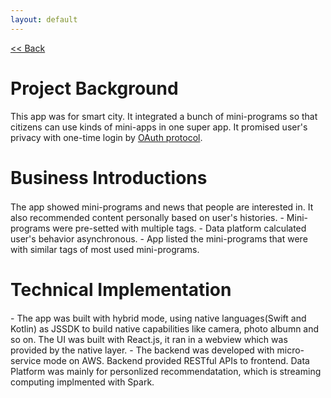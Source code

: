 ```yaml
---
layout: default
---
```

[<< Back](../index.md)
# Project Background
This app was for smart city. It integrated a bunch of mini-programs so that citizens can use kinds of mini-apps in one super app. It promised user's privacy with one-time login by [OAuth protocol](https://oauth.net/2/).
# Business Introductions
<!-- draw.io diagram -->
<div class="mxgraph" style="max-width:100%;border:1px solid transparent;" data-mxgraph="{&quot;highlight&quot;:&quot;#0000ff&quot;,&quot;nav&quot;:true,&quot;resize&quot;:true,&quot;page&quot;:0,&quot;toolbar&quot;:&quot;pages zoom layers tags lightbox&quot;,&quot;edit&quot;:&quot;_blank&quot;,&quot;xml&quot;:&quot;&lt;mxfile host=\&quot;app.diagrams.net\&quot; modified=\&quot;2024-07-09T06:02:32.271Z\&quot; agent=\&quot;Mozilla/5.0 (Macintosh; Intel Mac OS X 10_15_7) AppleWebKit/605.1.15 (KHTML, like Gecko) Version/17.5 Safari/605.1.15\&quot; etag=\&quot;OBbGBcXXLgwC-yQ0_trY\&quot; version=\&quot;24.6.4\&quot; type=\&quot;google\&quot; pages=\&quot;2\&quot;&gt;\n  &lt;diagram name=\&quot;Business Diagram\&quot; id=\&quot;lnwPwJhsfsY0EwEriHlU\&quot;&gt;\n    &lt;mxGraphModel dx=\&quot;1250\&quot; dy=\&quot;849\&quot; grid=\&quot;1\&quot; gridSize=\&quot;10\&quot; guides=\&quot;1\&quot; tooltips=\&quot;1\&quot; connect=\&quot;1\&quot; arrows=\&quot;1\&quot; fold=\&quot;1\&quot; page=\&quot;1\&quot; pageScale=\&quot;1\&quot; pageWidth=\&quot;827\&quot; pageHeight=\&quot;583\&quot; math=\&quot;0\&quot; shadow=\&quot;0\&quot;&gt;\n      &lt;root&gt;\n        &lt;mxCell id=\&quot;0\&quot; /&gt;\n        &lt;mxCell id=\&quot;1\&quot; parent=\&quot;0\&quot; /&gt;\n        &lt;mxCell id=\&quot;gNJTzRd82BBNbTkO8riK-43\&quot; value=\&quot;\&quot; style=\&quot;rounded=0;whiteSpace=wrap;html=1;dashed=1;fillColor=none;\&quot; parent=\&quot;1\&quot; vertex=\&quot;1\&quot;&gt;\n          &lt;mxGeometry x=\&quot;30\&quot; y=\&quot;130\&quot; width=\&quot;610\&quot; height=\&quot;450\&quot; as=\&quot;geometry\&quot; /&gt;\n        &lt;/mxCell&gt;\n        &lt;mxCell id=\&quot;gNJTzRd82BBNbTkO8riK-1\&quot; value=\&quot;\&quot; style=\&quot;rounded=0;whiteSpace=wrap;html=1;\&quot; parent=\&quot;1\&quot; vertex=\&quot;1\&quot;&gt;\n          &lt;mxGeometry x=\&quot;30\&quot; y=\&quot;25\&quot; width=\&quot;610\&quot; height=\&quot;80\&quot; as=\&quot;geometry\&quot; /&gt;\n        &lt;/mxCell&gt;\n        &lt;mxCell id=\&quot;gNJTzRd82BBNbTkO8riK-4\&quot; value=\&quot;Mobile App\&quot; style=\&quot;text;html=1;align=center;verticalAlign=middle;whiteSpace=wrap;rounded=0;\&quot; parent=\&quot;1\&quot; vertex=\&quot;1\&quot;&gt;\n          &lt;mxGeometry x=\&quot;270\&quot; y=\&quot;25\&quot; width=\&quot;110\&quot; height=\&quot;30\&quot; as=\&quot;geometry\&quot; /&gt;\n        &lt;/mxCell&gt;\n        &lt;mxCell id=\&quot;gNJTzRd82BBNbTkO8riK-5\&quot; value=\&quot;Native Capabilities\&quot; style=\&quot;rounded=0;whiteSpace=wrap;html=1;\&quot; parent=\&quot;1\&quot; vertex=\&quot;1\&quot;&gt;\n          &lt;mxGeometry x=\&quot;50\&quot; y=\&quot;60\&quot; width=\&quot;120\&quot; height=\&quot;35\&quot; as=\&quot;geometry\&quot; /&gt;\n        &lt;/mxCell&gt;\n        &lt;mxCell id=\&quot;gNJTzRd82BBNbTkO8riK-6\&quot; value=\&quot;Mobile Notifications\&quot; style=\&quot;rounded=0;whiteSpace=wrap;html=1;\&quot; parent=\&quot;1\&quot; vertex=\&quot;1\&quot;&gt;\n          &lt;mxGeometry x=\&quot;193\&quot; y=\&quot;60\&quot; width=\&quot;120\&quot; height=\&quot;35\&quot; as=\&quot;geometry\&quot; /&gt;\n        &lt;/mxCell&gt;\n        &lt;mxCell id=\&quot;gNJTzRd82BBNbTkO8riK-8\&quot; value=\&quot;Third-part SDK Integration\&quot; style=\&quot;rounded=0;whiteSpace=wrap;html=1;\&quot; parent=\&quot;1\&quot; vertex=\&quot;1\&quot;&gt;\n          &lt;mxGeometry x=\&quot;337\&quot; y=\&quot;60\&quot; width=\&quot;120\&quot; height=\&quot;35\&quot; as=\&quot;geometry\&quot; /&gt;\n        &lt;/mxCell&gt;\n        &lt;mxCell id=\&quot;gNJTzRd82BBNbTkO8riK-9\&quot; value=\&quot;Mini-program Integration\&quot; style=\&quot;rounded=0;whiteSpace=wrap;html=1;\&quot; parent=\&quot;1\&quot; vertex=\&quot;1\&quot;&gt;\n          &lt;mxGeometry x=\&quot;480\&quot; y=\&quot;60\&quot; width=\&quot;120\&quot; height=\&quot;35\&quot; as=\&quot;geometry\&quot; /&gt;\n        &lt;/mxCell&gt;\n        &lt;mxCell id=\&quot;gNJTzRd82BBNbTkO8riK-44\&quot; value=\&quot;\&quot; style=\&quot;group\&quot; parent=\&quot;1\&quot; vertex=\&quot;1\&quot; connectable=\&quot;0\&quot;&gt;\n          &lt;mxGeometry x=\&quot;197\&quot; y=\&quot;153\&quot; width=\&quot;260\&quot; height=\&quot;30\&quot; as=\&quot;geometry\&quot; /&gt;\n        &lt;/mxCell&gt;\n        &lt;mxCell id=\&quot;gNJTzRd82BBNbTkO8riK-11\&quot; value=\&quot;\&quot; style=\&quot;rounded=0;whiteSpace=wrap;html=1;\&quot; parent=\&quot;gNJTzRd82BBNbTkO8riK-44\&quot; vertex=\&quot;1\&quot;&gt;\n          &lt;mxGeometry width=\&quot;260\&quot; height=\&quot;30\&quot; as=\&quot;geometry\&quot; /&gt;\n        &lt;/mxCell&gt;\n        &lt;mxCell id=\&quot;gNJTzRd82BBNbTkO8riK-12\&quot; value=\&quot;API Gateway (Payload Authentication)\&quot; style=\&quot;text;html=1;align=center;verticalAlign=middle;whiteSpace=wrap;rounded=0;\&quot; parent=\&quot;gNJTzRd82BBNbTkO8riK-44\&quot; vertex=\&quot;1\&quot;&gt;\n          &lt;mxGeometry x=\&quot;30\&quot; width=\&quot;210\&quot; height=\&quot;30\&quot; as=\&quot;geometry\&quot; /&gt;\n        &lt;/mxCell&gt;\n        &lt;mxCell id=\&quot;gNJTzRd82BBNbTkO8riK-46\&quot; value=\&quot;\&quot; style=\&quot;rounded=1;whiteSpace=wrap;html=1;\&quot; parent=\&quot;1\&quot; vertex=\&quot;1\&quot;&gt;\n          &lt;mxGeometry x=\&quot;40\&quot; y=\&quot;210\&quot; width=\&quot;290\&quot; height=\&quot;360\&quot; as=\&quot;geometry\&quot; /&gt;\n        &lt;/mxCell&gt;\n        &lt;mxCell id=\&quot;gNJTzRd82BBNbTkO8riK-47\&quot; value=\&quot;\&quot; style=\&quot;group\&quot; parent=\&quot;1\&quot; vertex=\&quot;1\&quot; connectable=\&quot;0\&quot;&gt;\n          &lt;mxGeometry x=\&quot;60\&quot; y=\&quot;295.5\&quot; width=\&quot;253\&quot; height=\&quot;100\&quot; as=\&quot;geometry\&quot; /&gt;\n        &lt;/mxCell&gt;\n        &lt;mxCell id=\&quot;gNJTzRd82BBNbTkO8riK-23\&quot; value=\&quot;\&quot; style=\&quot;rounded=0;whiteSpace=wrap;html=1;\&quot; parent=\&quot;gNJTzRd82BBNbTkO8riK-47\&quot; vertex=\&quot;1\&quot;&gt;\n          &lt;mxGeometry width=\&quot;253\&quot; height=\&quot;100\&quot; as=\&quot;geometry\&quot; /&gt;\n        &lt;/mxCell&gt;\n        &lt;mxCell id=\&quot;gNJTzRd82BBNbTkO8riK-24\&quot; value=\&quot;Mini-program&amp;lt;div&amp;gt;Management&amp;lt;/div&amp;gt;\&quot; style=\&quot;text;html=1;align=center;verticalAlign=middle;whiteSpace=wrap;rounded=0;\&quot; parent=\&quot;gNJTzRd82BBNbTkO8riK-47\&quot; vertex=\&quot;1\&quot;&gt;\n          &lt;mxGeometry x=\&quot;81.5\&quot; width=\&quot;90\&quot; height=\&quot;30\&quot; as=\&quot;geometry\&quot; /&gt;\n        &lt;/mxCell&gt;\n        &lt;mxCell id=\&quot;gNJTzRd82BBNbTkO8riK-25\&quot; value=\&quot;Mini-program Registration\&quot; style=\&quot;rounded=0;whiteSpace=wrap;html=1;\&quot; parent=\&quot;gNJTzRd82BBNbTkO8riK-47\&quot; vertex=\&quot;1\&quot;&gt;\n          &lt;mxGeometry x=\&quot;5\&quot; y=\&quot;30\&quot; width=\&quot;120\&quot; height=\&quot;38\&quot; as=\&quot;geometry\&quot; /&gt;\n        &lt;/mxCell&gt;\n        &lt;mxCell id=\&quot;gNJTzRd82BBNbTkO8riK-26\&quot; value=\&quot;Web Hook Management\&quot; style=\&quot;rounded=0;whiteSpace=wrap;html=1;\&quot; parent=\&quot;gNJTzRd82BBNbTkO8riK-47\&quot; vertex=\&quot;1\&quot;&gt;\n          &lt;mxGeometry x=\&quot;128\&quot; y=\&quot;30\&quot; width=\&quot;120\&quot; height=\&quot;38\&quot; as=\&quot;geometry\&quot; /&gt;\n        &lt;/mxCell&gt;\n        &lt;mxCell id=\&quot;gNJTzRd82BBNbTkO8riK-27\&quot; value=\&quot;Open Auth\&quot; style=\&quot;rounded=0;whiteSpace=wrap;html=1;\&quot; parent=\&quot;gNJTzRd82BBNbTkO8riK-47\&quot; vertex=\&quot;1\&quot;&gt;\n          &lt;mxGeometry x=\&quot;5\&quot; y=\&quot;71.75\&quot; width=\&quot;120\&quot; height=\&quot;22.5\&quot; as=\&quot;geometry\&quot; /&gt;\n        &lt;/mxCell&gt;\n        &lt;mxCell id=\&quot;gNJTzRd82BBNbTkO8riK-28\&quot; value=\&quot;Open API\&quot; style=\&quot;rounded=0;whiteSpace=wrap;html=1;\&quot; parent=\&quot;gNJTzRd82BBNbTkO8riK-47\&quot; vertex=\&quot;1\&quot;&gt;\n          &lt;mxGeometry x=\&quot;128\&quot; y=\&quot;71.75\&quot; width=\&quot;120\&quot; height=\&quot;22.5\&quot; as=\&quot;geometry\&quot; /&gt;\n        &lt;/mxCell&gt;\n        &lt;mxCell id=\&quot;gNJTzRd82BBNbTkO8riK-50\&quot; value=\&quot;\&quot; style=\&quot;group\&quot; parent=\&quot;1\&quot; vertex=\&quot;1\&quot; connectable=\&quot;0\&quot;&gt;\n          &lt;mxGeometry x=\&quot;60\&quot; y=\&quot;405.5\&quot; width=\&quot;253\&quot; height=\&quot;85\&quot; as=\&quot;geometry\&quot; /&gt;\n        &lt;/mxCell&gt;\n        &lt;mxCell id=\&quot;gNJTzRd82BBNbTkO8riK-17\&quot; value=\&quot;\&quot; style=\&quot;rounded=0;whiteSpace=wrap;html=1;\&quot; parent=\&quot;gNJTzRd82BBNbTkO8riK-50\&quot; vertex=\&quot;1\&quot;&gt;\n          &lt;mxGeometry width=\&quot;253\&quot; height=\&quot;85\&quot; as=\&quot;geometry\&quot; /&gt;\n        &lt;/mxCell&gt;\n        &lt;mxCell id=\&quot;gNJTzRd82BBNbTkO8riK-19\&quot; value=\&quot;System Notifications\&quot; style=\&quot;text;html=1;align=center;verticalAlign=middle;whiteSpace=wrap;rounded=0;\&quot; parent=\&quot;gNJTzRd82BBNbTkO8riK-50\&quot; vertex=\&quot;1\&quot;&gt;\n          &lt;mxGeometry x=\&quot;96.5\&quot; width=\&quot;60\&quot; height=\&quot;30\&quot; as=\&quot;geometry\&quot; /&gt;\n        &lt;/mxCell&gt;\n        &lt;mxCell id=\&quot;gNJTzRd82BBNbTkO8riK-20\&quot; value=\&quot;SMS Notifications\&quot; style=\&quot;rounded=0;whiteSpace=wrap;html=1;\&quot; parent=\&quot;gNJTzRd82BBNbTkO8riK-50\&quot; vertex=\&quot;1\&quot;&gt;\n          &lt;mxGeometry x=\&quot;5\&quot; y=\&quot;31.5\&quot; width=\&quot;120\&quot; height=\&quot;22.5\&quot; as=\&quot;geometry\&quot; /&gt;\n        &lt;/mxCell&gt;\n        &lt;mxCell id=\&quot;gNJTzRd82BBNbTkO8riK-21\&quot; value=\&quot;Email Notifications\&quot; style=\&quot;rounded=0;whiteSpace=wrap;html=1;\&quot; parent=\&quot;gNJTzRd82BBNbTkO8riK-50\&quot; vertex=\&quot;1\&quot;&gt;\n          &lt;mxGeometry x=\&quot;128\&quot; y=\&quot;31.5\&quot; width=\&quot;120\&quot; height=\&quot;22.5\&quot; as=\&quot;geometry\&quot; /&gt;\n        &lt;/mxCell&gt;\n        &lt;mxCell id=\&quot;gNJTzRd82BBNbTkO8riK-22\&quot; value=\&quot;Mobile Notifications\&quot; style=\&quot;rounded=0;whiteSpace=wrap;html=1;\&quot; parent=\&quot;gNJTzRd82BBNbTkO8riK-50\&quot; vertex=\&quot;1\&quot;&gt;\n          &lt;mxGeometry x=\&quot;5\&quot; y=\&quot;58\&quot; width=\&quot;120\&quot; height=\&quot;22.5\&quot; as=\&quot;geometry\&quot; /&gt;\n        &lt;/mxCell&gt;\n        &lt;mxCell id=\&quot;gNJTzRd82BBNbTkO8riK-53\&quot; value=\&quot;\&quot; style=\&quot;group\&quot; parent=\&quot;1\&quot; vertex=\&quot;1\&quot; connectable=\&quot;0\&quot;&gt;\n          &lt;mxGeometry x=\&quot;60\&quot; y=\&quot;240\&quot; width=\&quot;253\&quot; height=\&quot;50.5\&quot; as=\&quot;geometry\&quot; /&gt;\n        &lt;/mxCell&gt;\n        &lt;mxCell id=\&quot;gNJTzRd82BBNbTkO8riK-29\&quot; value=\&quot;\&quot; style=\&quot;rounded=0;whiteSpace=wrap;html=1;\&quot; parent=\&quot;gNJTzRd82BBNbTkO8riK-53\&quot; vertex=\&quot;1\&quot;&gt;\n          &lt;mxGeometry width=\&quot;253\&quot; height=\&quot;50.5\&quot; as=\&quot;geometry\&quot; /&gt;\n        &lt;/mxCell&gt;\n        &lt;mxCell id=\&quot;gNJTzRd82BBNbTkO8riK-30\&quot; value=\&quot;News Management\&quot; style=\&quot;text;html=1;align=center;verticalAlign=middle;whiteSpace=wrap;rounded=0;\&quot; parent=\&quot;gNJTzRd82BBNbTkO8riK-53\&quot; vertex=\&quot;1\&quot;&gt;\n          &lt;mxGeometry x=\&quot;61.5\&quot; width=\&quot;130\&quot; height=\&quot;30\&quot; as=\&quot;geometry\&quot; /&gt;\n        &lt;/mxCell&gt;\n        &lt;mxCell id=\&quot;gNJTzRd82BBNbTkO8riK-31\&quot; value=\&quot;News Publish\&quot; style=\&quot;rounded=0;whiteSpace=wrap;html=1;\&quot; parent=\&quot;gNJTzRd82BBNbTkO8riK-53\&quot; vertex=\&quot;1\&quot;&gt;\n          &lt;mxGeometry x=\&quot;128\&quot; y=\&quot;24\&quot; width=\&quot;120\&quot; height=\&quot;22.5\&quot; as=\&quot;geometry\&quot; /&gt;\n        &lt;/mxCell&gt;\n        &lt;mxCell id=\&quot;gNJTzRd82BBNbTkO8riK-32\&quot; value=\&quot;Feed Integration\&quot; style=\&quot;rounded=0;whiteSpace=wrap;html=1;\&quot; parent=\&quot;gNJTzRd82BBNbTkO8riK-53\&quot; vertex=\&quot;1\&quot;&gt;\n          &lt;mxGeometry x=\&quot;4\&quot; y=\&quot;24\&quot; width=\&quot;120\&quot; height=\&quot;22.5\&quot; as=\&quot;geometry\&quot; /&gt;\n        &lt;/mxCell&gt;\n        &lt;mxCell id=\&quot;gNJTzRd82BBNbTkO8riK-54\&quot; value=\&quot;\&quot; style=\&quot;group\&quot; parent=\&quot;1\&quot; vertex=\&quot;1\&quot; connectable=\&quot;0\&quot;&gt;\n          &lt;mxGeometry x=\&quot;60\&quot; y=\&quot;493\&quot; width=\&quot;253\&quot; height=\&quot;60.5\&quot; as=\&quot;geometry\&quot; /&gt;\n        &lt;/mxCell&gt;\n        &lt;mxCell id=\&quot;gNJTzRd82BBNbTkO8riK-35\&quot; value=\&quot;\&quot; style=\&quot;rounded=0;whiteSpace=wrap;html=1;\&quot; parent=\&quot;gNJTzRd82BBNbTkO8riK-54\&quot; vertex=\&quot;1\&quot;&gt;\n          &lt;mxGeometry width=\&quot;253\&quot; height=\&quot;60.5\&quot; as=\&quot;geometry\&quot; /&gt;\n        &lt;/mxCell&gt;\n        &lt;mxCell id=\&quot;gNJTzRd82BBNbTkO8riK-36\&quot; value=\&quot;User Management\&quot; style=\&quot;text;html=1;align=center;verticalAlign=middle;whiteSpace=wrap;rounded=0;\&quot; parent=\&quot;gNJTzRd82BBNbTkO8riK-54\&quot; vertex=\&quot;1\&quot;&gt;\n          &lt;mxGeometry x=\&quot;96.5\&quot; y=\&quot;1.5\&quot; width=\&quot;60\&quot; height=\&quot;30\&quot; as=\&quot;geometry\&quot; /&gt;\n        &lt;/mxCell&gt;\n        &lt;mxCell id=\&quot;gNJTzRd82BBNbTkO8riK-37\&quot; value=\&quot;Account Registration\&quot; style=\&quot;rounded=0;whiteSpace=wrap;html=1;\&quot; parent=\&quot;gNJTzRd82BBNbTkO8riK-54\&quot; vertex=\&quot;1\&quot;&gt;\n          &lt;mxGeometry x=\&quot;5\&quot; y=\&quot;33.5\&quot; width=\&quot;120\&quot; height=\&quot;22.5\&quot; as=\&quot;geometry\&quot; /&gt;\n        &lt;/mxCell&gt;\n        &lt;mxCell id=\&quot;gNJTzRd82BBNbTkO8riK-39\&quot; value=\&quot;Token Exchange\&quot; style=\&quot;rounded=0;whiteSpace=wrap;html=1;\&quot; parent=\&quot;gNJTzRd82BBNbTkO8riK-54\&quot; vertex=\&quot;1\&quot;&gt;\n          &lt;mxGeometry x=\&quot;129\&quot; y=\&quot;33.5\&quot; width=\&quot;120\&quot; height=\&quot;22.5\&quot; as=\&quot;geometry\&quot; /&gt;\n        &lt;/mxCell&gt;\n        &lt;mxCell id=\&quot;gNJTzRd82BBNbTkO8riK-55\&quot; value=\&quot;Business Cluster\&quot; style=\&quot;text;html=1;align=center;verticalAlign=middle;whiteSpace=wrap;rounded=0;\&quot; parent=\&quot;1\&quot; vertex=\&quot;1\&quot;&gt;\n          &lt;mxGeometry x=\&quot;130\&quot; y=\&quot;210\&quot; width=\&quot;100\&quot; height=\&quot;30\&quot; as=\&quot;geometry\&quot; /&gt;\n        &lt;/mxCell&gt;\n        &lt;mxCell id=\&quot;gNJTzRd82BBNbTkO8riK-57\&quot; value=\&quot;\&quot; style=\&quot;rounded=1;whiteSpace=wrap;html=1;\&quot; parent=\&quot;1\&quot; vertex=\&quot;1\&quot;&gt;\n          &lt;mxGeometry x=\&quot;340\&quot; y=\&quot;210\&quot; width=\&quot;290\&quot; height=\&quot;360\&quot; as=\&quot;geometry\&quot; /&gt;\n        &lt;/mxCell&gt;\n        &lt;mxCell id=\&quot;gNJTzRd82BBNbTkO8riK-58\&quot; value=\&quot;\&quot; style=\&quot;group\&quot; parent=\&quot;1\&quot; vertex=\&quot;1\&quot; connectable=\&quot;0\&quot;&gt;\n          &lt;mxGeometry x=\&quot;360\&quot; y=\&quot;295.5\&quot; width=\&quot;253\&quot; height=\&quot;100\&quot; as=\&quot;geometry\&quot; /&gt;\n        &lt;/mxCell&gt;\n        &lt;mxCell id=\&quot;gNJTzRd82BBNbTkO8riK-59\&quot; value=\&quot;\&quot; style=\&quot;rounded=0;whiteSpace=wrap;html=1;\&quot; parent=\&quot;gNJTzRd82BBNbTkO8riK-58\&quot; vertex=\&quot;1\&quot;&gt;\n          &lt;mxGeometry width=\&quot;253\&quot; height=\&quot;100\&quot; as=\&quot;geometry\&quot; /&gt;\n        &lt;/mxCell&gt;\n        &lt;mxCell id=\&quot;gNJTzRd82BBNbTkO8riK-60\&quot; value=\&quot;Computing Center\&quot; style=\&quot;text;html=1;align=center;verticalAlign=middle;whiteSpace=wrap;rounded=0;\&quot; parent=\&quot;gNJTzRd82BBNbTkO8riK-58\&quot; vertex=\&quot;1\&quot;&gt;\n          &lt;mxGeometry x=\&quot;66.5\&quot; width=\&quot;120\&quot; height=\&quot;30\&quot; as=\&quot;geometry\&quot; /&gt;\n        &lt;/mxCell&gt;\n        &lt;mxCell id=\&quot;gNJTzRd82BBNbTkO8riK-61\&quot; value=\&quot;Pipeline Integration\&quot; style=\&quot;rounded=0;whiteSpace=wrap;html=1;\&quot; parent=\&quot;gNJTzRd82BBNbTkO8riK-58\&quot; vertex=\&quot;1\&quot;&gt;\n          &lt;mxGeometry x=\&quot;5\&quot; y=\&quot;30\&quot; width=\&quot;120\&quot; height=\&quot;38\&quot; as=\&quot;geometry\&quot; /&gt;\n        &lt;/mxCell&gt;\n        &lt;mxCell id=\&quot;gNJTzRd82BBNbTkO8riK-62\&quot; value=\&quot;Computing Action Integration\&quot; style=\&quot;rounded=0;whiteSpace=wrap;html=1;\&quot; parent=\&quot;gNJTzRd82BBNbTkO8riK-58\&quot; vertex=\&quot;1\&quot;&gt;\n          &lt;mxGeometry x=\&quot;128\&quot; y=\&quot;30\&quot; width=\&quot;120\&quot; height=\&quot;38\&quot; as=\&quot;geometry\&quot; /&gt;\n        &lt;/mxCell&gt;\n        &lt;mxCell id=\&quot;gNJTzRd82BBNbTkO8riK-63\&quot; value=\&quot;ETL\&quot; style=\&quot;rounded=0;whiteSpace=wrap;html=1;\&quot; parent=\&quot;gNJTzRd82BBNbTkO8riK-58\&quot; vertex=\&quot;1\&quot;&gt;\n          &lt;mxGeometry x=\&quot;5\&quot; y=\&quot;71.75\&quot; width=\&quot;120\&quot; height=\&quot;22.5\&quot; as=\&quot;geometry\&quot; /&gt;\n        &lt;/mxCell&gt;\n        &lt;mxCell id=\&quot;gNJTzRd82BBNbTkO8riK-64\&quot; value=\&quot;Streaming Computing\&quot; style=\&quot;rounded=0;whiteSpace=wrap;html=1;\&quot; parent=\&quot;gNJTzRd82BBNbTkO8riK-58\&quot; vertex=\&quot;1\&quot;&gt;\n          &lt;mxGeometry x=\&quot;128\&quot; y=\&quot;71.75\&quot; width=\&quot;120\&quot; height=\&quot;22.5\&quot; as=\&quot;geometry\&quot; /&gt;\n        &lt;/mxCell&gt;\n        &lt;mxCell id=\&quot;gNJTzRd82BBNbTkO8riK-65\&quot; value=\&quot;\&quot; style=\&quot;group\&quot; parent=\&quot;1\&quot; vertex=\&quot;1\&quot; connectable=\&quot;0\&quot;&gt;\n          &lt;mxGeometry x=\&quot;360\&quot; y=\&quot;405.5\&quot; width=\&quot;253\&quot; height=\&quot;85\&quot; as=\&quot;geometry\&quot; /&gt;\n        &lt;/mxCell&gt;\n        &lt;mxCell id=\&quot;gNJTzRd82BBNbTkO8riK-66\&quot; value=\&quot;\&quot; style=\&quot;rounded=0;whiteSpace=wrap;html=1;\&quot; parent=\&quot;gNJTzRd82BBNbTkO8riK-65\&quot; vertex=\&quot;1\&quot;&gt;\n          &lt;mxGeometry width=\&quot;253\&quot; height=\&quot;85\&quot; as=\&quot;geometry\&quot; /&gt;\n        &lt;/mxCell&gt;\n        &lt;mxCell id=\&quot;gNJTzRd82BBNbTkO8riK-67\&quot; value=\&quot;Configuration Center\&quot; style=\&quot;text;html=1;align=center;verticalAlign=middle;whiteSpace=wrap;rounded=0;\&quot; parent=\&quot;gNJTzRd82BBNbTkO8riK-65\&quot; vertex=\&quot;1\&quot;&gt;\n          &lt;mxGeometry x=\&quot;56.5\&quot; width=\&quot;140\&quot; height=\&quot;30\&quot; as=\&quot;geometry\&quot; /&gt;\n        &lt;/mxCell&gt;\n        &lt;mxCell id=\&quot;gNJTzRd82BBNbTkO8riK-68\&quot; value=\&quot;Pipeline Configuration\&quot; style=\&quot;rounded=0;whiteSpace=wrap;html=1;\&quot; parent=\&quot;gNJTzRd82BBNbTkO8riK-65\&quot; vertex=\&quot;1\&quot;&gt;\n          &lt;mxGeometry x=\&quot;5\&quot; y=\&quot;31.5\&quot; width=\&quot;120\&quot; height=\&quot;22.5\&quot; as=\&quot;geometry\&quot; /&gt;\n        &lt;/mxCell&gt;\n        &lt;mxCell id=\&quot;gNJTzRd82BBNbTkO8riK-69\&quot; value=\&quot;Source Maintenance\&quot; style=\&quot;rounded=0;whiteSpace=wrap;html=1;\&quot; parent=\&quot;gNJTzRd82BBNbTkO8riK-65\&quot; vertex=\&quot;1\&quot;&gt;\n          &lt;mxGeometry x=\&quot;128\&quot; y=\&quot;31.5\&quot; width=\&quot;120\&quot; height=\&quot;22.5\&quot; as=\&quot;geometry\&quot; /&gt;\n        &lt;/mxCell&gt;\n        &lt;mxCell id=\&quot;gNJTzRd82BBNbTkO8riK-70\&quot; value=\&quot;Action Configuration\&quot; style=\&quot;rounded=0;whiteSpace=wrap;html=1;\&quot; parent=\&quot;gNJTzRd82BBNbTkO8riK-65\&quot; vertex=\&quot;1\&quot;&gt;\n          &lt;mxGeometry x=\&quot;5\&quot; y=\&quot;58\&quot; width=\&quot;120\&quot; height=\&quot;22.5\&quot; as=\&quot;geometry\&quot; /&gt;\n        &lt;/mxCell&gt;\n        &lt;mxCell id=\&quot;gNJTzRd82BBNbTkO8riK-82\&quot; value=\&quot;Topic Management\&quot; style=\&quot;rounded=0;whiteSpace=wrap;html=1;\&quot; parent=\&quot;gNJTzRd82BBNbTkO8riK-65\&quot; vertex=\&quot;1\&quot;&gt;\n          &lt;mxGeometry x=\&quot;128\&quot; y=\&quot;58\&quot; width=\&quot;120\&quot; height=\&quot;22.5\&quot; as=\&quot;geometry\&quot; /&gt;\n        &lt;/mxCell&gt;\n        &lt;mxCell id=\&quot;gNJTzRd82BBNbTkO8riK-71\&quot; value=\&quot;\&quot; style=\&quot;group\&quot; parent=\&quot;1\&quot; vertex=\&quot;1\&quot; connectable=\&quot;0\&quot;&gt;\n          &lt;mxGeometry x=\&quot;360\&quot; y=\&quot;240\&quot; width=\&quot;253\&quot; height=\&quot;50.5\&quot; as=\&quot;geometry\&quot; /&gt;\n        &lt;/mxCell&gt;\n        &lt;mxCell id=\&quot;gNJTzRd82BBNbTkO8riK-72\&quot; value=\&quot;\&quot; style=\&quot;rounded=0;whiteSpace=wrap;html=1;\&quot; parent=\&quot;gNJTzRd82BBNbTkO8riK-71\&quot; vertex=\&quot;1\&quot;&gt;\n          &lt;mxGeometry width=\&quot;253\&quot; height=\&quot;50.5\&quot; as=\&quot;geometry\&quot; /&gt;\n        &lt;/mxCell&gt;\n        &lt;mxCell id=\&quot;gNJTzRd82BBNbTkO8riK-73\&quot; value=\&quot;Injection Center\&quot; style=\&quot;text;html=1;align=center;verticalAlign=middle;whiteSpace=wrap;rounded=0;\&quot; parent=\&quot;gNJTzRd82BBNbTkO8riK-71\&quot; vertex=\&quot;1\&quot;&gt;\n          &lt;mxGeometry x=\&quot;61.5\&quot; width=\&quot;130\&quot; height=\&quot;30\&quot; as=\&quot;geometry\&quot; /&gt;\n        &lt;/mxCell&gt;\n        &lt;mxCell id=\&quot;gNJTzRd82BBNbTkO8riK-74\&quot; value=\&quot;Data Conversion\&quot; style=\&quot;rounded=0;whiteSpace=wrap;html=1;\&quot; parent=\&quot;gNJTzRd82BBNbTkO8riK-71\&quot; vertex=\&quot;1\&quot;&gt;\n          &lt;mxGeometry x=\&quot;128\&quot; y=\&quot;24\&quot; width=\&quot;120\&quot; height=\&quot;22.5\&quot; as=\&quot;geometry\&quot; /&gt;\n        &lt;/mxCell&gt;\n        &lt;mxCell id=\&quot;gNJTzRd82BBNbTkO8riK-75\&quot; value=\&quot;Source Authentication\&quot; style=\&quot;rounded=0;whiteSpace=wrap;html=1;\&quot; parent=\&quot;gNJTzRd82BBNbTkO8riK-71\&quot; vertex=\&quot;1\&quot;&gt;\n          &lt;mxGeometry x=\&quot;4\&quot; y=\&quot;24\&quot; width=\&quot;120\&quot; height=\&quot;22.5\&quot; as=\&quot;geometry\&quot; /&gt;\n        &lt;/mxCell&gt;\n        &lt;mxCell id=\&quot;gNJTzRd82BBNbTkO8riK-76\&quot; value=\&quot;\&quot; style=\&quot;group\&quot; parent=\&quot;1\&quot; vertex=\&quot;1\&quot; connectable=\&quot;0\&quot;&gt;\n          &lt;mxGeometry x=\&quot;360\&quot; y=\&quot;493\&quot; width=\&quot;253\&quot; height=\&quot;60.5\&quot; as=\&quot;geometry\&quot; /&gt;\n        &lt;/mxCell&gt;\n        &lt;mxCell id=\&quot;gNJTzRd82BBNbTkO8riK-77\&quot; value=\&quot;\&quot; style=\&quot;rounded=0;whiteSpace=wrap;html=1;\&quot; parent=\&quot;gNJTzRd82BBNbTkO8riK-76\&quot; vertex=\&quot;1\&quot;&gt;\n          &lt;mxGeometry width=\&quot;253\&quot; height=\&quot;60.5\&quot; as=\&quot;geometry\&quot; /&gt;\n        &lt;/mxCell&gt;\n        &lt;mxCell id=\&quot;gNJTzRd82BBNbTkO8riK-78\&quot; value=\&quot;Serving Center\&quot; style=\&quot;text;html=1;align=center;verticalAlign=middle;whiteSpace=wrap;rounded=0;\&quot; parent=\&quot;gNJTzRd82BBNbTkO8riK-76\&quot; vertex=\&quot;1\&quot;&gt;\n          &lt;mxGeometry x=\&quot;71.5\&quot; y=\&quot;1.5\&quot; width=\&quot;110\&quot; height=\&quot;30\&quot; as=\&quot;geometry\&quot; /&gt;\n        &lt;/mxCell&gt;\n        &lt;mxCell id=\&quot;gNJTzRd82BBNbTkO8riK-79\&quot; value=\&quot;GraphQL Query\&quot; style=\&quot;rounded=0;whiteSpace=wrap;html=1;\&quot; parent=\&quot;gNJTzRd82BBNbTkO8riK-76\&quot; vertex=\&quot;1\&quot;&gt;\n          &lt;mxGeometry x=\&quot;5\&quot; y=\&quot;33.5\&quot; width=\&quot;120\&quot; height=\&quot;22.5\&quot; as=\&quot;geometry\&quot; /&gt;\n        &lt;/mxCell&gt;\n        &lt;mxCell id=\&quot;gNJTzRd82BBNbTkO8riK-80\&quot; value=\&quot;Permission Validation\&quot; style=\&quot;rounded=0;whiteSpace=wrap;html=1;\&quot; parent=\&quot;gNJTzRd82BBNbTkO8riK-76\&quot; vertex=\&quot;1\&quot;&gt;\n          &lt;mxGeometry x=\&quot;129\&quot; y=\&quot;33.5\&quot; width=\&quot;120\&quot; height=\&quot;22.5\&quot; as=\&quot;geometry\&quot; /&gt;\n        &lt;/mxCell&gt;\n        &lt;mxCell id=\&quot;gNJTzRd82BBNbTkO8riK-81\&quot; value=\&quot;Data Cluster\&quot; style=\&quot;text;html=1;align=center;verticalAlign=middle;whiteSpace=wrap;rounded=0;\&quot; parent=\&quot;1\&quot; vertex=\&quot;1\&quot;&gt;\n          &lt;mxGeometry x=\&quot;430\&quot; y=\&quot;210\&quot; width=\&quot;100\&quot; height=\&quot;30\&quot; as=\&quot;geometry\&quot; /&gt;\n        &lt;/mxCell&gt;\n        &lt;mxCell id=\&quot;4o0USUvejjL-21NCdeWB-1\&quot; value=\&quot;\&quot; style=\&quot;rounded=0;whiteSpace=wrap;html=1;dashed=1;\&quot; parent=\&quot;1\&quot; vertex=\&quot;1\&quot;&gt;\n          &lt;mxGeometry x=\&quot;650\&quot; y=\&quot;25\&quot; width=\&quot;170\&quot; height=\&quot;555\&quot; as=\&quot;geometry\&quot; /&gt;\n        &lt;/mxCell&gt;\n        &lt;mxCell id=\&quot;4o0USUvejjL-21NCdeWB-5\&quot; value=\&quot;Continuous Integration and Deployment\&quot; style=\&quot;rounded=0;whiteSpace=wrap;html=1;\&quot; parent=\&quot;1\&quot; vertex=\&quot;1\&quot;&gt;\n          &lt;mxGeometry x=\&quot;660\&quot; y=\&quot;79\&quot; width=\&quot;150\&quot; height=\&quot;40\&quot; as=\&quot;geometry\&quot; /&gt;\n        &lt;/mxCell&gt;\n        &lt;mxCell id=\&quot;4o0USUvejjL-21NCdeWB-7\&quot; value=\&quot;UI Oriented Automation Test\&quot; style=\&quot;rounded=0;whiteSpace=wrap;html=1;\&quot; parent=\&quot;1\&quot; vertex=\&quot;1\&quot;&gt;\n          &lt;mxGeometry x=\&quot;660\&quot; y=\&quot;129\&quot; width=\&quot;150\&quot; height=\&quot;40\&quot; as=\&quot;geometry\&quot; /&gt;\n        &lt;/mxCell&gt;\n        &lt;mxCell id=\&quot;4o0USUvejjL-21NCdeWB-8\&quot; value=\&quot;API Oritented Automation Test\&quot; style=\&quot;rounded=0;whiteSpace=wrap;html=1;\&quot; parent=\&quot;1\&quot; vertex=\&quot;1\&quot;&gt;\n          &lt;mxGeometry x=\&quot;660\&quot; y=\&quot;179.5\&quot; width=\&quot;150\&quot; height=\&quot;40\&quot; as=\&quot;geometry\&quot; /&gt;\n        &lt;/mxCell&gt;\n        &lt;mxCell id=\&quot;4o0USUvejjL-21NCdeWB-9\&quot; value=\&quot;API Availability Monitoring\&quot; style=\&quot;rounded=0;whiteSpace=wrap;html=1;\&quot; parent=\&quot;1\&quot; vertex=\&quot;1\&quot;&gt;\n          &lt;mxGeometry x=\&quot;660\&quot; y=\&quot;282.5\&quot; width=\&quot;150\&quot; height=\&quot;40\&quot; as=\&quot;geometry\&quot; /&gt;\n        &lt;/mxCell&gt;\n        &lt;mxCell id=\&quot;4o0USUvejjL-21NCdeWB-11\&quot; value=\&quot;Log Tracing\&quot; style=\&quot;rounded=0;whiteSpace=wrap;html=1;\&quot; parent=\&quot;1\&quot; vertex=\&quot;1\&quot;&gt;\n          &lt;mxGeometry x=\&quot;660\&quot; y=\&quot;340\&quot; width=\&quot;150\&quot; height=\&quot;40\&quot; as=\&quot;geometry\&quot; /&gt;\n        &lt;/mxCell&gt;\n        &lt;mxCell id=\&quot;4o0USUvejjL-21NCdeWB-12\&quot; value=\&quot;Process Monitoring\&quot; style=\&quot;rounded=0;whiteSpace=wrap;html=1;\&quot; parent=\&quot;1\&quot; vertex=\&quot;1\&quot;&gt;\n          &lt;mxGeometry x=\&quot;660\&quot; y=\&quot;395.5\&quot; width=\&quot;150\&quot; height=\&quot;40\&quot; as=\&quot;geometry\&quot; /&gt;\n        &lt;/mxCell&gt;\n        &lt;mxCell id=\&quot;4o0USUvejjL-21NCdeWB-13\&quot; value=\&quot;Devops &amp;amp;amp; Monitoring\&quot; style=\&quot;text;html=1;align=center;verticalAlign=middle;whiteSpace=wrap;rounded=0;\&quot; parent=\&quot;1\&quot; vertex=\&quot;1\&quot;&gt;\n          &lt;mxGeometry x=\&quot;675\&quot; y=\&quot;40\&quot; width=\&quot;120\&quot; height=\&quot;30\&quot; as=\&quot;geometry\&quot; /&gt;\n        &lt;/mxCell&gt;\n      &lt;/root&gt;\n    &lt;/mxGraphModel&gt;\n  &lt;/diagram&gt;\n  &lt;diagram id=\&quot;_o86oGyK6NabGF5_GrDr\&quot; name=\&quot;Technical Diagram\&quot;&gt;\n    &lt;mxGraphModel dx=\&quot;1250\&quot; dy=\&quot;849\&quot; grid=\&quot;1\&quot; gridSize=\&quot;10\&quot; guides=\&quot;1\&quot; tooltips=\&quot;1\&quot; connect=\&quot;1\&quot; arrows=\&quot;1\&quot; fold=\&quot;1\&quot; page=\&quot;1\&quot; pageScale=\&quot;1\&quot; pageWidth=\&quot;827\&quot; pageHeight=\&quot;583\&quot; math=\&quot;0\&quot; shadow=\&quot;0\&quot;&gt;\n      &lt;root&gt;\n        &lt;mxCell id=\&quot;0\&quot; /&gt;\n        &lt;mxCell id=\&quot;1\&quot; parent=\&quot;0\&quot; /&gt;\n        &lt;mxCell id=\&quot;ZCyo5Bhe4RtcIKTeARn0-1\&quot; value=\&quot;\&quot; style=\&quot;rounded=0;whiteSpace=wrap;html=1;\&quot; vertex=\&quot;1\&quot; parent=\&quot;1\&quot;&gt;\n          &lt;mxGeometry x=\&quot;50\&quot; y=\&quot;20\&quot; width=\&quot;520\&quot; height=\&quot;97\&quot; as=\&quot;geometry\&quot; /&gt;\n        &lt;/mxCell&gt;\n        &lt;mxCell id=\&quot;ZCyo5Bhe4RtcIKTeARn0-2\&quot; value=\&quot;\&quot; style=\&quot;rounded=0;whiteSpace=wrap;html=1;\&quot; vertex=\&quot;1\&quot; parent=\&quot;1\&quot;&gt;\n          &lt;mxGeometry x=\&quot;50\&quot; y=\&quot;122\&quot; width=\&quot;520\&quot; height=\&quot;40\&quot; as=\&quot;geometry\&quot; /&gt;\n        &lt;/mxCell&gt;\n        &lt;mxCell id=\&quot;ZCyo5Bhe4RtcIKTeARn0-3\&quot; value=\&quot;\&quot; style=\&quot;rounded=0;whiteSpace=wrap;html=1;\&quot; vertex=\&quot;1\&quot; parent=\&quot;1\&quot;&gt;\n          &lt;mxGeometry x=\&quot;50\&quot; y=\&quot;170\&quot; width=\&quot;520\&quot; height=\&quot;330\&quot; as=\&quot;geometry\&quot; /&gt;\n        &lt;/mxCell&gt;\n        &lt;mxCell id=\&quot;ZCyo5Bhe4RtcIKTeARn0-4\&quot; value=\&quot;\&quot; style=\&quot;rounded=0;whiteSpace=wrap;html=1;\&quot; vertex=\&quot;1\&quot; parent=\&quot;1\&quot;&gt;\n          &lt;mxGeometry x=\&quot;580\&quot; y=\&quot;20\&quot; width=\&quot;220\&quot; height=\&quot;540\&quot; as=\&quot;geometry\&quot; /&gt;\n        &lt;/mxCell&gt;\n        &lt;mxCell id=\&quot;ZCyo5Bhe4RtcIKTeARn0-6\&quot; value=\&quot;Route 53\&quot; style=\&quot;rounded=0;whiteSpace=wrap;html=1;\&quot; vertex=\&quot;1\&quot; parent=\&quot;1\&quot;&gt;\n          &lt;mxGeometry x=\&quot;60\&quot; y=\&quot;200\&quot; width=\&quot;500\&quot; height=\&quot;30\&quot; as=\&quot;geometry\&quot; /&gt;\n        &lt;/mxCell&gt;\n        &lt;mxCell id=\&quot;ZCyo5Bhe4RtcIKTeARn0-7\&quot; value=\&quot;\&quot; style=\&quot;rounded=0;whiteSpace=wrap;html=1;\&quot; vertex=\&quot;1\&quot; parent=\&quot;1\&quot;&gt;\n          &lt;mxGeometry x=\&quot;50\&quot; y=\&quot;510\&quot; width=\&quot;520\&quot; height=\&quot;50\&quot; as=\&quot;geometry\&quot; /&gt;\n        &lt;/mxCell&gt;\n        &lt;mxCell id=\&quot;ZCyo5Bhe4RtcIKTeARn0-8\&quot; value=\&quot;\&quot; style=\&quot;rounded=0;whiteSpace=wrap;html=1;\&quot; vertex=\&quot;1\&quot; parent=\&quot;1\&quot;&gt;\n          &lt;mxGeometry x=\&quot;410\&quot; y=\&quot;279\&quot; width=\&quot;150\&quot; height=\&quot;151\&quot; as=\&quot;geometry\&quot; /&gt;\n        &lt;/mxCell&gt;\n        &lt;mxCell id=\&quot;ZCyo5Bhe4RtcIKTeARn0-9\&quot; value=\&quot;EMR\&quot; style=\&quot;rounded=0;whiteSpace=wrap;html=1;\&quot; vertex=\&quot;1\&quot; parent=\&quot;1\&quot;&gt;\n          &lt;mxGeometry x=\&quot;420\&quot; y=\&quot;314\&quot; width=\&quot;130\&quot; height=\&quot;30\&quot; as=\&quot;geometry\&quot; /&gt;\n        &lt;/mxCell&gt;\n        &lt;mxCell id=\&quot;ZCyo5Bhe4RtcIKTeARn0-10\&quot; value=\&quot;Spark\&quot; style=\&quot;rounded=0;whiteSpace=wrap;html=1;\&quot; vertex=\&quot;1\&quot; parent=\&quot;1\&quot;&gt;\n          &lt;mxGeometry x=\&quot;420\&quot; y=\&quot;355\&quot; width=\&quot;130\&quot; height=\&quot;30\&quot; as=\&quot;geometry\&quot; /&gt;\n        &lt;/mxCell&gt;\n        &lt;mxCell id=\&quot;ZCyo5Bhe4RtcIKTeARn0-11\&quot; value=\&quot;Kinesis\&quot; style=\&quot;rounded=0;whiteSpace=wrap;html=1;\&quot; vertex=\&quot;1\&quot; parent=\&quot;1\&quot;&gt;\n          &lt;mxGeometry x=\&quot;420\&quot; y=\&quot;393\&quot; width=\&quot;130\&quot; height=\&quot;30\&quot; as=\&quot;geometry\&quot; /&gt;\n        &lt;/mxCell&gt;\n        &lt;mxCell id=\&quot;ZCyo5Bhe4RtcIKTeARn0-13\&quot; value=\&quot;\&quot; style=\&quot;rounded=0;whiteSpace=wrap;html=1;\&quot; vertex=\&quot;1\&quot; parent=\&quot;1\&quot;&gt;\n          &lt;mxGeometry x=\&quot;60\&quot; y=\&quot;280\&quot; width=\&quot;340\&quot; height=\&quot;215\&quot; as=\&quot;geometry\&quot; /&gt;\n        &lt;/mxCell&gt;\n        &lt;mxCell id=\&quot;ZCyo5Bhe4RtcIKTeARn0-14\&quot; value=\&quot;ELB\&quot; style=\&quot;rounded=0;whiteSpace=wrap;html=1;\&quot; vertex=\&quot;1\&quot; parent=\&quot;1\&quot;&gt;\n          &lt;mxGeometry x=\&quot;60\&quot; y=\&quot;240\&quot; width=\&quot;500\&quot; height=\&quot;30\&quot; as=\&quot;geometry\&quot; /&gt;\n        &lt;/mxCell&gt;\n        &lt;mxCell id=\&quot;ZCyo5Bhe4RtcIKTeARn0-15\&quot; value=\&quot;AWS\&quot; style=\&quot;text;html=1;align=left;verticalAlign=middle;whiteSpace=wrap;rounded=0;\&quot; vertex=\&quot;1\&quot; parent=\&quot;1\&quot;&gt;\n          &lt;mxGeometry x=\&quot;50\&quot; y=\&quot;160\&quot; width=\&quot;60\&quot; height=\&quot;40\&quot; as=\&quot;geometry\&quot; /&gt;\n        &lt;/mxCell&gt;\n        &lt;mxCell id=\&quot;ZCyo5Bhe4RtcIKTeARn0-17\&quot; value=\&quot;EKS\&quot; style=\&quot;text;html=1;align=left;verticalAlign=middle;whiteSpace=wrap;rounded=0;\&quot; vertex=\&quot;1\&quot; parent=\&quot;1\&quot;&gt;\n          &lt;mxGeometry x=\&quot;60\&quot; y=\&quot;280\&quot; width=\&quot;60\&quot; height=\&quot;30\&quot; as=\&quot;geometry\&quot; /&gt;\n        &lt;/mxCell&gt;\n        &lt;mxCell id=\&quot;ZCyo5Bhe4RtcIKTeARn0-18\&quot; value=\&quot;\&quot; style=\&quot;rounded=0;whiteSpace=wrap;html=1;\&quot; vertex=\&quot;1\&quot; parent=\&quot;1\&quot;&gt;\n          &lt;mxGeometry x=\&quot;70\&quot; y=\&quot;310\&quot; width=\&quot;320\&quot; height=\&quot;180\&quot; as=\&quot;geometry\&quot; /&gt;\n        &lt;/mxCell&gt;\n        &lt;mxCell id=\&quot;ZCyo5Bhe4RtcIKTeARn0-20\&quot; value=\&quot;S3\&quot; style=\&quot;rounded=0;whiteSpace=wrap;html=1;\&quot; vertex=\&quot;1\&quot; parent=\&quot;1\&quot;&gt;\n          &lt;mxGeometry x=\&quot;165\&quot; y=\&quot;520\&quot; width=\&quot;70\&quot; height=\&quot;30\&quot; as=\&quot;geometry\&quot; /&gt;\n        &lt;/mxCell&gt;\n        &lt;mxCell id=\&quot;ZCyo5Bhe4RtcIKTeARn0-22\&quot; value=\&quot;RDS\&quot; style=\&quot;rounded=0;whiteSpace=wrap;html=1;\&quot; vertex=\&quot;1\&quot; parent=\&quot;1\&quot;&gt;\n          &lt;mxGeometry x=\&quot;250\&quot; y=\&quot;520\&quot; width=\&quot;70\&quot; height=\&quot;30\&quot; as=\&quot;geometry\&quot; /&gt;\n        &lt;/mxCell&gt;\n        &lt;mxCell id=\&quot;ZCyo5Bhe4RtcIKTeARn0-23\&quot; value=\&quot;DynamoDB\&quot; style=\&quot;rounded=0;whiteSpace=wrap;html=1;\&quot; vertex=\&quot;1\&quot; parent=\&quot;1\&quot;&gt;\n          &lt;mxGeometry x=\&quot;330\&quot; y=\&quot;520\&quot; width=\&quot;70\&quot; height=\&quot;30\&quot; as=\&quot;geometry\&quot; /&gt;\n        &lt;/mxCell&gt;\n        &lt;mxCell id=\&quot;ZCyo5Bhe4RtcIKTeARn0-24\&quot; value=\&quot;SQS\&quot; style=\&quot;rounded=0;whiteSpace=wrap;html=1;\&quot; vertex=\&quot;1\&quot; parent=\&quot;1\&quot;&gt;\n          &lt;mxGeometry x=\&quot;410\&quot; y=\&quot;520\&quot; width=\&quot;70\&quot; height=\&quot;30\&quot; as=\&quot;geometry\&quot; /&gt;\n        &lt;/mxCell&gt;\n        &lt;mxCell id=\&quot;ZCyo5Bhe4RtcIKTeARn0-26\&quot; value=\&quot;Redis\&quot; style=\&quot;rounded=0;whiteSpace=wrap;html=1;\&quot; vertex=\&quot;1\&quot; parent=\&quot;1\&quot;&gt;\n          &lt;mxGeometry x=\&quot;490\&quot; y=\&quot;520\&quot; width=\&quot;70\&quot; height=\&quot;30\&quot; as=\&quot;geometry\&quot; /&gt;\n        &lt;/mxCell&gt;\n        &lt;mxCell id=\&quot;ZCyo5Bhe4RtcIKTeARn0-28\&quot; value=\&quot;Persistency\&quot; style=\&quot;text;html=1;align=left;verticalAlign=middle;whiteSpace=wrap;rounded=0;\&quot; vertex=\&quot;1\&quot; parent=\&quot;1\&quot;&gt;\n          &lt;mxGeometry x=\&quot;50\&quot; y=\&quot;520\&quot; width=\&quot;60\&quot; height=\&quot;30\&quot; as=\&quot;geometry\&quot; /&gt;\n        &lt;/mxCell&gt;\n        &lt;mxCell id=\&quot;ZCyo5Bhe4RtcIKTeARn0-29\&quot; value=\&quot;Data Processing\&quot; style=\&quot;text;html=1;align=center;verticalAlign=middle;whiteSpace=wrap;rounded=0;\&quot; vertex=\&quot;1\&quot; parent=\&quot;1\&quot;&gt;\n          &lt;mxGeometry x=\&quot;430\&quot; y=\&quot;279\&quot; width=\&quot;110\&quot; height=\&quot;30\&quot; as=\&quot;geometry\&quot; /&gt;\n        &lt;/mxCell&gt;\n        &lt;mxCell id=\&quot;ZCyo5Bhe4RtcIKTeARn0-30\&quot; value=\&quot;\&quot; style=\&quot;rounded=0;whiteSpace=wrap;html=1;\&quot; vertex=\&quot;1\&quot; parent=\&quot;1\&quot;&gt;\n          &lt;mxGeometry x=\&quot;410\&quot; y=\&quot;440\&quot; width=\&quot;150\&quot; height=\&quot;56\&quot; as=\&quot;geometry\&quot; /&gt;\n        &lt;/mxCell&gt;\n        &lt;mxCell id=\&quot;ZCyo5Bhe4RtcIKTeARn0-31\&quot; value=\&quot;Lambda\&quot; style=\&quot;text;html=1;align=center;verticalAlign=middle;whiteSpace=wrap;rounded=0;\&quot; vertex=\&quot;1\&quot; parent=\&quot;1\&quot;&gt;\n          &lt;mxGeometry x=\&quot;455\&quot; y=\&quot;440\&quot; width=\&quot;60\&quot; height=\&quot;30\&quot; as=\&quot;geometry\&quot; /&gt;\n        &lt;/mxCell&gt;\n        &lt;mxCell id=\&quot;ZCyo5Bhe4RtcIKTeARn0-32\&quot; value=\&quot;Python\&quot; style=\&quot;rounded=0;whiteSpace=wrap;html=1;\&quot; vertex=\&quot;1\&quot; parent=\&quot;1\&quot;&gt;\n          &lt;mxGeometry x=\&quot;414\&quot; y=\&quot;462\&quot; width=\&quot;70\&quot; height=\&quot;30\&quot; as=\&quot;geometry\&quot; /&gt;\n        &lt;/mxCell&gt;\n        &lt;mxCell id=\&quot;ZCyo5Bhe4RtcIKTeARn0-33\&quot; value=\&quot;JS\&quot; style=\&quot;rounded=0;whiteSpace=wrap;html=1;\&quot; vertex=\&quot;1\&quot; parent=\&quot;1\&quot;&gt;\n          &lt;mxGeometry x=\&quot;487\&quot; y=\&quot;462\&quot; width=\&quot;70\&quot; height=\&quot;30\&quot; as=\&quot;geometry\&quot; /&gt;\n        &lt;/mxCell&gt;\n        &lt;mxCell id=\&quot;ZCyo5Bhe4RtcIKTeARn0-34\&quot; value=\&quot;Spring Cloud\&quot; style=\&quot;text;html=1;align=left;verticalAlign=middle;whiteSpace=wrap;rounded=0;\&quot; vertex=\&quot;1\&quot; parent=\&quot;1\&quot;&gt;\n          &lt;mxGeometry x=\&quot;70\&quot; y=\&quot;309\&quot; width=\&quot;130\&quot; height=\&quot;30\&quot; as=\&quot;geometry\&quot; /&gt;\n        &lt;/mxCell&gt;\n        &lt;mxCell id=\&quot;ZCyo5Bhe4RtcIKTeARn0-35\&quot; value=\&quot;Zulu\&quot; style=\&quot;rounded=0;whiteSpace=wrap;html=1;\&quot; vertex=\&quot;1\&quot; parent=\&quot;1\&quot;&gt;\n          &lt;mxGeometry x=\&quot;78\&quot; y=\&quot;333\&quot; width=\&quot;305\&quot; height=\&quot;27\&quot; as=\&quot;geometry\&quot; /&gt;\n        &lt;/mxCell&gt;\n        &lt;mxCell id=\&quot;ZCyo5Bhe4RtcIKTeARn0-36\&quot; value=\&quot;\&quot; style=\&quot;rounded=0;whiteSpace=wrap;html=1;\&quot; vertex=\&quot;1\&quot; parent=\&quot;1\&quot;&gt;\n          &lt;mxGeometry x=\&quot;78\&quot; y=\&quot;366\&quot; width=\&quot;132\&quot; height=\&quot;104\&quot; as=\&quot;geometry\&quot; /&gt;\n        &lt;/mxCell&gt;\n        &lt;mxCell id=\&quot;ZCyo5Bhe4RtcIKTeARn0-37\&quot; value=\&quot;Spring Boot\&quot; style=\&quot;text;html=1;align=center;verticalAlign=middle;whiteSpace=wrap;rounded=0;\&quot; vertex=\&quot;1\&quot; parent=\&quot;1\&quot;&gt;\n          &lt;mxGeometry x=\&quot;98\&quot; y=\&quot;366\&quot; width=\&quot;102\&quot; height=\&quot;30\&quot; as=\&quot;geometry\&quot; /&gt;\n        &lt;/mxCell&gt;\n        &lt;mxCell id=\&quot;ZCyo5Bhe4RtcIKTeARn0-38\&quot; value=\&quot;Spring MVC\&quot; style=\&quot;rounded=0;whiteSpace=wrap;html=1;\&quot; vertex=\&quot;1\&quot; parent=\&quot;1\&quot;&gt;\n          &lt;mxGeometry x=\&quot;84\&quot; y=\&quot;393\&quot; width=\&quot;120\&quot; height=\&quot;30\&quot; as=\&quot;geometry\&quot; /&gt;\n        &lt;/mxCell&gt;\n        &lt;mxCell id=\&quot;ZCyo5Bhe4RtcIKTeARn0-39\&quot; value=\&quot;Mybatis\&quot; style=\&quot;rounded=0;whiteSpace=wrap;html=1;\&quot; vertex=\&quot;1\&quot; parent=\&quot;1\&quot;&gt;\n          &lt;mxGeometry x=\&quot;84\&quot; y=\&quot;430\&quot; width=\&quot;120\&quot; height=\&quot;30\&quot; as=\&quot;geometry\&quot; /&gt;\n        &lt;/mxCell&gt;\n        &lt;mxCell id=\&quot;ZCyo5Bhe4RtcIKTeARn0-40\&quot; value=\&quot;Hashi Corp Consul\&quot; style=\&quot;rounded=0;whiteSpace=wrap;html=1;\&quot; vertex=\&quot;1\&quot; parent=\&quot;1\&quot;&gt;\n          &lt;mxGeometry x=\&quot;216\&quot; y=\&quot;366\&quot; width=\&quot;164\&quot; height=\&quot;30\&quot; as=\&quot;geometry\&quot; /&gt;\n        &lt;/mxCell&gt;\n        &lt;mxCell id=\&quot;ZCyo5Bhe4RtcIKTeARn0-41\&quot; value=\&quot;Ribbon\&quot; style=\&quot;rounded=0;whiteSpace=wrap;html=1;\&quot; vertex=\&quot;1\&quot; parent=\&quot;1\&quot;&gt;\n          &lt;mxGeometry x=\&quot;216\&quot; y=\&quot;403\&quot; width=\&quot;74\&quot; height=\&quot;30\&quot; as=\&quot;geometry\&quot; /&gt;\n        &lt;/mxCell&gt;\n        &lt;mxCell id=\&quot;ZCyo5Bhe4RtcIKTeARn0-42\&quot; value=\&quot;Hystrix\&quot; style=\&quot;rounded=0;whiteSpace=wrap;html=1;\&quot; vertex=\&quot;1\&quot; parent=\&quot;1\&quot;&gt;\n          &lt;mxGeometry x=\&quot;300\&quot; y=\&quot;403\&quot; width=\&quot;83\&quot; height=\&quot;30\&quot; as=\&quot;geometry\&quot; /&gt;\n        &lt;/mxCell&gt;\n        &lt;mxCell id=\&quot;ZCyo5Bhe4RtcIKTeARn0-43\&quot; value=\&quot;App\&quot; style=\&quot;text;html=1;align=left;verticalAlign=middle;whiteSpace=wrap;rounded=0;\&quot; vertex=\&quot;1\&quot; parent=\&quot;1\&quot;&gt;\n          &lt;mxGeometry x=\&quot;50\&quot; y=\&quot;20\&quot; width=\&quot;60\&quot; height=\&quot;40\&quot; as=\&quot;geometry\&quot; /&gt;\n        &lt;/mxCell&gt;\n        &lt;mxCell id=\&quot;ZCyo5Bhe4RtcIKTeARn0-44\&quot; value=\&quot;Protocol\&quot; style=\&quot;text;html=1;align=left;verticalAlign=middle;whiteSpace=wrap;rounded=0;\&quot; vertex=\&quot;1\&quot; parent=\&quot;1\&quot;&gt;\n          &lt;mxGeometry x=\&quot;50\&quot; y=\&quot;127\&quot; width=\&quot;60\&quot; height=\&quot;30\&quot; as=\&quot;geometry\&quot; /&gt;\n        &lt;/mxCell&gt;\n        &lt;mxCell id=\&quot;ZCyo5Bhe4RtcIKTeARn0-45\&quot; value=\&quot;HTTP\&quot; style=\&quot;rounded=0;whiteSpace=wrap;html=1;flipH=0;\&quot; vertex=\&quot;1\&quot; parent=\&quot;1\&quot;&gt;\n          &lt;mxGeometry x=\&quot;130\&quot; y=\&quot;127\&quot; width=\&quot;70\&quot; height=\&quot;30\&quot; as=\&quot;geometry\&quot; /&gt;\n        &lt;/mxCell&gt;\n        &lt;mxCell id=\&quot;ZCyo5Bhe4RtcIKTeARn0-46\&quot; value=\&quot;Web Socket\&quot; style=\&quot;rounded=0;whiteSpace=wrap;html=1;\&quot; vertex=\&quot;1\&quot; parent=\&quot;1\&quot;&gt;\n          &lt;mxGeometry x=\&quot;360\&quot; y=\&quot;127\&quot; width=\&quot;70\&quot; height=\&quot;30\&quot; as=\&quot;geometry\&quot; /&gt;\n        &lt;/mxCell&gt;\n        &lt;mxCell id=\&quot;ZCyo5Bhe4RtcIKTeARn0-47\&quot; value=\&quot;SFTP\&quot; style=\&quot;rounded=0;whiteSpace=wrap;html=1;flipH=0;\&quot; vertex=\&quot;1\&quot; parent=\&quot;1\&quot;&gt;\n          &lt;mxGeometry x=\&quot;236.5\&quot; y=\&quot;127\&quot; width=\&quot;70\&quot; height=\&quot;30\&quot; as=\&quot;geometry\&quot; /&gt;\n        &lt;/mxCell&gt;\n        &lt;mxCell id=\&quot;ZCyo5Bhe4RtcIKTeARn0-48\&quot; value=\&quot;STOMP\&quot; style=\&quot;rounded=0;whiteSpace=wrap;html=1;flipH=0;\&quot; vertex=\&quot;1\&quot; parent=\&quot;1\&quot;&gt;\n          &lt;mxGeometry x=\&quot;484\&quot; y=\&quot;127\&quot; width=\&quot;70\&quot; height=\&quot;30\&quot; as=\&quot;geometry\&quot; /&gt;\n        &lt;/mxCell&gt;\n        &lt;mxCell id=\&quot;ZCyo5Bhe4RtcIKTeARn0-49\&quot; value=\&quot;React.js\&quot; style=\&quot;rounded=0;whiteSpace=wrap;html=1;\&quot; vertex=\&quot;1\&quot; parent=\&quot;1\&quot;&gt;\n          &lt;mxGeometry x=\&quot;95\&quot; y=\&quot;24.5\&quot; width=\&quot;455\&quot; height=\&quot;27\&quot; as=\&quot;geometry\&quot; /&gt;\n        &lt;/mxCell&gt;\n        &lt;mxCell id=\&quot;ZCyo5Bhe4RtcIKTeARn0-50\&quot; value=\&quot;Cordova\&quot; style=\&quot;rounded=0;whiteSpace=wrap;html=1;\&quot; vertex=\&quot;1\&quot; parent=\&quot;1\&quot;&gt;\n          &lt;mxGeometry x=\&quot;95.5\&quot; y=\&quot;55\&quot; width=\&quot;455\&quot; height=\&quot;27\&quot; as=\&quot;geometry\&quot; /&gt;\n        &lt;/mxCell&gt;\n        &lt;mxCell id=\&quot;ZCyo5Bhe4RtcIKTeARn0-52\&quot; value=\&quot;Swift\&quot; style=\&quot;rounded=0;whiteSpace=wrap;html=1;\&quot; vertex=\&quot;1\&quot; parent=\&quot;1\&quot;&gt;\n          &lt;mxGeometry x=\&quot;95\&quot; y=\&quot;86\&quot; width=\&quot;214.5\&quot; height=\&quot;27\&quot; as=\&quot;geometry\&quot; /&gt;\n        &lt;/mxCell&gt;\n        &lt;mxCell id=\&quot;ZCyo5Bhe4RtcIKTeARn0-53\&quot; value=\&quot;Kotlin\&quot; style=\&quot;rounded=0;whiteSpace=wrap;html=1;\&quot; vertex=\&quot;1\&quot; parent=\&quot;1\&quot;&gt;\n          &lt;mxGeometry x=\&quot;336\&quot; y=\&quot;86\&quot; width=\&quot;214.5\&quot; height=\&quot;27\&quot; as=\&quot;geometry\&quot; /&gt;\n        &lt;/mxCell&gt;\n        &lt;mxCell id=\&quot;ZCyo5Bhe4RtcIKTeARn0-54\&quot; value=\&quot;Firebase\&quot; style=\&quot;rounded=0;whiteSpace=wrap;html=1;\&quot; vertex=\&quot;1\&quot; parent=\&quot;1\&quot;&gt;\n          &lt;mxGeometry x=\&quot;600\&quot; y=\&quot;70\&quot; width=\&quot;180\&quot; height=\&quot;30\&quot; as=\&quot;geometry\&quot; /&gt;\n        &lt;/mxCell&gt;\n        &lt;mxCell id=\&quot;ZCyo5Bhe4RtcIKTeARn0-55\&quot; value=\&quot;DevOps &amp;amp;amp; Monitoring\&quot; style=\&quot;text;html=1;align=center;verticalAlign=middle;whiteSpace=wrap;rounded=0;\&quot; vertex=\&quot;1\&quot; parent=\&quot;1\&quot;&gt;\n          &lt;mxGeometry x=\&quot;600\&quot; y=\&quot;21.5\&quot; width=\&quot;160\&quot; height=\&quot;30\&quot; as=\&quot;geometry\&quot; /&gt;\n        &lt;/mxCell&gt;\n        &lt;mxCell id=\&quot;ZCyo5Bhe4RtcIKTeARn0-56\&quot; value=\&quot;Github Actions\&quot; style=\&quot;rounded=0;whiteSpace=wrap;html=1;\&quot; vertex=\&quot;1\&quot; parent=\&quot;1\&quot;&gt;\n          &lt;mxGeometry x=\&quot;600\&quot; y=\&quot;117\&quot; width=\&quot;180\&quot; height=\&quot;30\&quot; as=\&quot;geometry\&quot; /&gt;\n        &lt;/mxCell&gt;\n        &lt;mxCell id=\&quot;ZCyo5Bhe4RtcIKTeARn0-57\&quot; value=\&quot;Cloud Formation\&quot; style=\&quot;rounded=0;whiteSpace=wrap;html=1;\&quot; vertex=\&quot;1\&quot; parent=\&quot;1\&quot;&gt;\n          &lt;mxGeometry x=\&quot;600\&quot; y=\&quot;162\&quot; width=\&quot;180\&quot; height=\&quot;30\&quot; as=\&quot;geometry\&quot; /&gt;\n        &lt;/mxCell&gt;\n        &lt;mxCell id=\&quot;ZCyo5Bhe4RtcIKTeARn0-58\&quot; value=\&quot;Cloud Watch\&quot; style=\&quot;rounded=0;whiteSpace=wrap;html=1;\&quot; vertex=\&quot;1\&quot; parent=\&quot;1\&quot;&gt;\n          &lt;mxGeometry x=\&quot;600\&quot; y=\&quot;210\&quot; width=\&quot;180\&quot; height=\&quot;30\&quot; as=\&quot;geometry\&quot; /&gt;\n        &lt;/mxCell&gt;\n        &lt;mxCell id=\&quot;ZCyo5Bhe4RtcIKTeARn0-59\&quot; value=\&quot;Prometheus\&quot; style=\&quot;rounded=0;whiteSpace=wrap;html=1;\&quot; vertex=\&quot;1\&quot; parent=\&quot;1\&quot;&gt;\n          &lt;mxGeometry x=\&quot;600\&quot; y=\&quot;250\&quot; width=\&quot;180\&quot; height=\&quot;30\&quot; as=\&quot;geometry\&quot; /&gt;\n        &lt;/mxCell&gt;\n        &lt;mxCell id=\&quot;ZCyo5Bhe4RtcIKTeARn0-60\&quot; value=\&quot;Grafana\&quot; style=\&quot;rounded=0;whiteSpace=wrap;html=1;\&quot; vertex=\&quot;1\&quot; parent=\&quot;1\&quot;&gt;\n          &lt;mxGeometry x=\&quot;600\&quot; y=\&quot;291.5\&quot; width=\&quot;180\&quot; height=\&quot;30\&quot; as=\&quot;geometry\&quot; /&gt;\n        &lt;/mxCell&gt;\n        &lt;mxCell id=\&quot;ZCyo5Bhe4RtcIKTeARn0-61\&quot; value=\&quot;Event Bridge\&quot; style=\&quot;rounded=0;whiteSpace=wrap;html=1;\&quot; vertex=\&quot;1\&quot; parent=\&quot;1\&quot;&gt;\n          &lt;mxGeometry x=\&quot;216\&quot; y=\&quot;440\&quot; width=\&quot;74\&quot; height=\&quot;30\&quot; as=\&quot;geometry\&quot; /&gt;\n        &lt;/mxCell&gt;\n        &lt;mxCell id=\&quot;ZCyo5Bhe4RtcIKTeARn0-62\&quot; value=\&quot;SNS\&quot; style=\&quot;rounded=0;whiteSpace=wrap;html=1;\&quot; vertex=\&quot;1\&quot; parent=\&quot;1\&quot;&gt;\n          &lt;mxGeometry x=\&quot;300\&quot; y=\&quot;440\&quot; width=\&quot;83\&quot; height=\&quot;30\&quot; as=\&quot;geometry\&quot; /&gt;\n        &lt;/mxCell&gt;\n      &lt;/root&gt;\n    &lt;/mxGraphModel&gt;\n  &lt;/diagram&gt;\n&lt;/mxfile&gt;\n&quot;}"></div>
<script type="text/javascript" src="https://viewer.diagrams.net/js/viewer-static.min.js"></script>
The app showed mini-programs and news that people are interested in. It also recommended content personally based on user's histories.
- Mini-programs were pre-setted with multiple tags.
- Data platform calculated user's behavior asynchronous.
- App listed the mini-programs that were with similar tags of most used mini-programs.

# Technical Implementation
<!-- draw.io diagram -->
<div class="mxgraph" style="max-width:100%;border:1px solid transparent;" data-mxgraph="{&quot;highlight&quot;:&quot;#0000ff&quot;,&quot;nav&quot;:true,&quot;resize&quot;:true,&quot;page&quot;:1,&quot;toolbar&quot;:&quot;pages zoom layers tags lightbox&quot;,&quot;edit&quot;:&quot;_blank&quot;,&quot;xml&quot;:&quot;&lt;mxfile host=\&quot;app.diagrams.net\&quot; modified=\&quot;2024-07-09T05:50:00.957Z\&quot; agent=\&quot;Mozilla/5.0 (Macintosh; Intel Mac OS X 10_15_7) AppleWebKit/605.1.15 (KHTML, like Gecko) Version/17.5 Safari/605.1.15\&quot; etag=\&quot;cKk37Vq6ZRsh4zwH9od2\&quot; version=\&quot;24.6.4\&quot; type=\&quot;google\&quot; pages=\&quot;2\&quot;&gt;\n  &lt;diagram name=\&quot;Business Diagram\&quot; id=\&quot;lnwPwJhsfsY0EwEriHlU\&quot;&gt;\n    &lt;mxGraphModel dx=\&quot;1088\&quot; dy=\&quot;803\&quot; grid=\&quot;1\&quot; gridSize=\&quot;10\&quot; guides=\&quot;1\&quot; tooltips=\&quot;1\&quot; connect=\&quot;1\&quot; arrows=\&quot;1\&quot; fold=\&quot;1\&quot; page=\&quot;1\&quot; pageScale=\&quot;1\&quot; pageWidth=\&quot;827\&quot; pageHeight=\&quot;583\&quot; math=\&quot;0\&quot; shadow=\&quot;0\&quot;&gt;\n      &lt;root&gt;\n        &lt;mxCell id=\&quot;0\&quot; /&gt;\n        &lt;mxCell id=\&quot;1\&quot; parent=\&quot;0\&quot; /&gt;\n        &lt;mxCell id=\&quot;gNJTzRd82BBNbTkO8riK-43\&quot; value=\&quot;\&quot; style=\&quot;rounded=0;whiteSpace=wrap;html=1;dashed=1;fillColor=none;\&quot; parent=\&quot;1\&quot; vertex=\&quot;1\&quot;&gt;\n          &lt;mxGeometry x=\&quot;30\&quot; y=\&quot;130\&quot; width=\&quot;610\&quot; height=\&quot;450\&quot; as=\&quot;geometry\&quot; /&gt;\n        &lt;/mxCell&gt;\n        &lt;mxCell id=\&quot;gNJTzRd82BBNbTkO8riK-1\&quot; value=\&quot;\&quot; style=\&quot;rounded=0;whiteSpace=wrap;html=1;\&quot; parent=\&quot;1\&quot; vertex=\&quot;1\&quot;&gt;\n          &lt;mxGeometry x=\&quot;30\&quot; y=\&quot;25\&quot; width=\&quot;610\&quot; height=\&quot;80\&quot; as=\&quot;geometry\&quot; /&gt;\n        &lt;/mxCell&gt;\n        &lt;mxCell id=\&quot;gNJTzRd82BBNbTkO8riK-4\&quot; value=\&quot;Mobile App\&quot; style=\&quot;text;html=1;align=center;verticalAlign=middle;whiteSpace=wrap;rounded=0;\&quot; parent=\&quot;1\&quot; vertex=\&quot;1\&quot;&gt;\n          &lt;mxGeometry x=\&quot;270\&quot; y=\&quot;25\&quot; width=\&quot;110\&quot; height=\&quot;30\&quot; as=\&quot;geometry\&quot; /&gt;\n        &lt;/mxCell&gt;\n        &lt;mxCell id=\&quot;gNJTzRd82BBNbTkO8riK-5\&quot; value=\&quot;Native Capabilities\&quot; style=\&quot;rounded=0;whiteSpace=wrap;html=1;\&quot; parent=\&quot;1\&quot; vertex=\&quot;1\&quot;&gt;\n          &lt;mxGeometry x=\&quot;50\&quot; y=\&quot;60\&quot; width=\&quot;120\&quot; height=\&quot;35\&quot; as=\&quot;geometry\&quot; /&gt;\n        &lt;/mxCell&gt;\n        &lt;mxCell id=\&quot;gNJTzRd82BBNbTkO8riK-6\&quot; value=\&quot;Mobile Notifications\&quot; style=\&quot;rounded=0;whiteSpace=wrap;html=1;\&quot; parent=\&quot;1\&quot; vertex=\&quot;1\&quot;&gt;\n          &lt;mxGeometry x=\&quot;193\&quot; y=\&quot;60\&quot; width=\&quot;120\&quot; height=\&quot;35\&quot; as=\&quot;geometry\&quot; /&gt;\n        &lt;/mxCell&gt;\n        &lt;mxCell id=\&quot;gNJTzRd82BBNbTkO8riK-8\&quot; value=\&quot;Third-part SDK Integration\&quot; style=\&quot;rounded=0;whiteSpace=wrap;html=1;\&quot; parent=\&quot;1\&quot; vertex=\&quot;1\&quot;&gt;\n          &lt;mxGeometry x=\&quot;337\&quot; y=\&quot;60\&quot; width=\&quot;120\&quot; height=\&quot;35\&quot; as=\&quot;geometry\&quot; /&gt;\n        &lt;/mxCell&gt;\n        &lt;mxCell id=\&quot;gNJTzRd82BBNbTkO8riK-9\&quot; value=\&quot;Mini-program Integration\&quot; style=\&quot;rounded=0;whiteSpace=wrap;html=1;\&quot; parent=\&quot;1\&quot; vertex=\&quot;1\&quot;&gt;\n          &lt;mxGeometry x=\&quot;480\&quot; y=\&quot;60\&quot; width=\&quot;120\&quot; height=\&quot;35\&quot; as=\&quot;geometry\&quot; /&gt;\n        &lt;/mxCell&gt;\n        &lt;mxCell id=\&quot;gNJTzRd82BBNbTkO8riK-44\&quot; value=\&quot;\&quot; style=\&quot;group\&quot; parent=\&quot;1\&quot; vertex=\&quot;1\&quot; connectable=\&quot;0\&quot;&gt;\n          &lt;mxGeometry x=\&quot;197\&quot; y=\&quot;153\&quot; width=\&quot;260\&quot; height=\&quot;30\&quot; as=\&quot;geometry\&quot; /&gt;\n        &lt;/mxCell&gt;\n        &lt;mxCell id=\&quot;gNJTzRd82BBNbTkO8riK-11\&quot; value=\&quot;\&quot; style=\&quot;rounded=0;whiteSpace=wrap;html=1;\&quot; parent=\&quot;gNJTzRd82BBNbTkO8riK-44\&quot; vertex=\&quot;1\&quot;&gt;\n          &lt;mxGeometry width=\&quot;260\&quot; height=\&quot;30\&quot; as=\&quot;geometry\&quot; /&gt;\n        &lt;/mxCell&gt;\n        &lt;mxCell id=\&quot;gNJTzRd82BBNbTkO8riK-12\&quot; value=\&quot;API Gateway (Payload Authentication)\&quot; style=\&quot;text;html=1;align=center;verticalAlign=middle;whiteSpace=wrap;rounded=0;\&quot; parent=\&quot;gNJTzRd82BBNbTkO8riK-44\&quot; vertex=\&quot;1\&quot;&gt;\n          &lt;mxGeometry x=\&quot;30\&quot; width=\&quot;210\&quot; height=\&quot;30\&quot; as=\&quot;geometry\&quot; /&gt;\n        &lt;/mxCell&gt;\n        &lt;mxCell id=\&quot;gNJTzRd82BBNbTkO8riK-46\&quot; value=\&quot;\&quot; style=\&quot;rounded=1;whiteSpace=wrap;html=1;\&quot; parent=\&quot;1\&quot; vertex=\&quot;1\&quot;&gt;\n          &lt;mxGeometry x=\&quot;40\&quot; y=\&quot;210\&quot; width=\&quot;290\&quot; height=\&quot;360\&quot; as=\&quot;geometry\&quot; /&gt;\n        &lt;/mxCell&gt;\n        &lt;mxCell id=\&quot;gNJTzRd82BBNbTkO8riK-47\&quot; value=\&quot;\&quot; style=\&quot;group\&quot; parent=\&quot;1\&quot; vertex=\&quot;1\&quot; connectable=\&quot;0\&quot;&gt;\n          &lt;mxGeometry x=\&quot;60\&quot; y=\&quot;295.5\&quot; width=\&quot;253\&quot; height=\&quot;100\&quot; as=\&quot;geometry\&quot; /&gt;\n        &lt;/mxCell&gt;\n        &lt;mxCell id=\&quot;gNJTzRd82BBNbTkO8riK-23\&quot; value=\&quot;\&quot; style=\&quot;rounded=0;whiteSpace=wrap;html=1;\&quot; parent=\&quot;gNJTzRd82BBNbTkO8riK-47\&quot; vertex=\&quot;1\&quot;&gt;\n          &lt;mxGeometry width=\&quot;253\&quot; height=\&quot;100\&quot; as=\&quot;geometry\&quot; /&gt;\n        &lt;/mxCell&gt;\n        &lt;mxCell id=\&quot;gNJTzRd82BBNbTkO8riK-24\&quot; value=\&quot;Mini-program&amp;lt;div&amp;gt;Management&amp;lt;/div&amp;gt;\&quot; style=\&quot;text;html=1;align=center;verticalAlign=middle;whiteSpace=wrap;rounded=0;\&quot; parent=\&quot;gNJTzRd82BBNbTkO8riK-47\&quot; vertex=\&quot;1\&quot;&gt;\n          &lt;mxGeometry x=\&quot;81.5\&quot; width=\&quot;90\&quot; height=\&quot;30\&quot; as=\&quot;geometry\&quot; /&gt;\n        &lt;/mxCell&gt;\n        &lt;mxCell id=\&quot;gNJTzRd82BBNbTkO8riK-25\&quot; value=\&quot;Mini-program Registration\&quot; style=\&quot;rounded=0;whiteSpace=wrap;html=1;\&quot; parent=\&quot;gNJTzRd82BBNbTkO8riK-47\&quot; vertex=\&quot;1\&quot;&gt;\n          &lt;mxGeometry x=\&quot;5\&quot; y=\&quot;30\&quot; width=\&quot;120\&quot; height=\&quot;38\&quot; as=\&quot;geometry\&quot; /&gt;\n        &lt;/mxCell&gt;\n        &lt;mxCell id=\&quot;gNJTzRd82BBNbTkO8riK-26\&quot; value=\&quot;Web Hook Management\&quot; style=\&quot;rounded=0;whiteSpace=wrap;html=1;\&quot; parent=\&quot;gNJTzRd82BBNbTkO8riK-47\&quot; vertex=\&quot;1\&quot;&gt;\n          &lt;mxGeometry x=\&quot;128\&quot; y=\&quot;30\&quot; width=\&quot;120\&quot; height=\&quot;38\&quot; as=\&quot;geometry\&quot; /&gt;\n        &lt;/mxCell&gt;\n        &lt;mxCell id=\&quot;gNJTzRd82BBNbTkO8riK-27\&quot; value=\&quot;Open Auth\&quot; style=\&quot;rounded=0;whiteSpace=wrap;html=1;\&quot; parent=\&quot;gNJTzRd82BBNbTkO8riK-47\&quot; vertex=\&quot;1\&quot;&gt;\n          &lt;mxGeometry x=\&quot;5\&quot; y=\&quot;71.75\&quot; width=\&quot;120\&quot; height=\&quot;22.5\&quot; as=\&quot;geometry\&quot; /&gt;\n        &lt;/mxCell&gt;\n        &lt;mxCell id=\&quot;gNJTzRd82BBNbTkO8riK-28\&quot; value=\&quot;Open API\&quot; style=\&quot;rounded=0;whiteSpace=wrap;html=1;\&quot; parent=\&quot;gNJTzRd82BBNbTkO8riK-47\&quot; vertex=\&quot;1\&quot;&gt;\n          &lt;mxGeometry x=\&quot;128\&quot; y=\&quot;71.75\&quot; width=\&quot;120\&quot; height=\&quot;22.5\&quot; as=\&quot;geometry\&quot; /&gt;\n        &lt;/mxCell&gt;\n        &lt;mxCell id=\&quot;gNJTzRd82BBNbTkO8riK-50\&quot; value=\&quot;\&quot; style=\&quot;group\&quot; parent=\&quot;1\&quot; vertex=\&quot;1\&quot; connectable=\&quot;0\&quot;&gt;\n          &lt;mxGeometry x=\&quot;60\&quot; y=\&quot;405.5\&quot; width=\&quot;253\&quot; height=\&quot;85\&quot; as=\&quot;geometry\&quot; /&gt;\n        &lt;/mxCell&gt;\n        &lt;mxCell id=\&quot;gNJTzRd82BBNbTkO8riK-17\&quot; value=\&quot;\&quot; style=\&quot;rounded=0;whiteSpace=wrap;html=1;\&quot; parent=\&quot;gNJTzRd82BBNbTkO8riK-50\&quot; vertex=\&quot;1\&quot;&gt;\n          &lt;mxGeometry width=\&quot;253\&quot; height=\&quot;85\&quot; as=\&quot;geometry\&quot; /&gt;\n        &lt;/mxCell&gt;\n        &lt;mxCell id=\&quot;gNJTzRd82BBNbTkO8riK-19\&quot; value=\&quot;System Notifications\&quot; style=\&quot;text;html=1;align=center;verticalAlign=middle;whiteSpace=wrap;rounded=0;\&quot; parent=\&quot;gNJTzRd82BBNbTkO8riK-50\&quot; vertex=\&quot;1\&quot;&gt;\n          &lt;mxGeometry x=\&quot;96.5\&quot; width=\&quot;60\&quot; height=\&quot;30\&quot; as=\&quot;geometry\&quot; /&gt;\n        &lt;/mxCell&gt;\n        &lt;mxCell id=\&quot;gNJTzRd82BBNbTkO8riK-20\&quot; value=\&quot;SMS Notifications\&quot; style=\&quot;rounded=0;whiteSpace=wrap;html=1;\&quot; parent=\&quot;gNJTzRd82BBNbTkO8riK-50\&quot; vertex=\&quot;1\&quot;&gt;\n          &lt;mxGeometry x=\&quot;5\&quot; y=\&quot;31.5\&quot; width=\&quot;120\&quot; height=\&quot;22.5\&quot; as=\&quot;geometry\&quot; /&gt;\n        &lt;/mxCell&gt;\n        &lt;mxCell id=\&quot;gNJTzRd82BBNbTkO8riK-21\&quot; value=\&quot;Email Notifications\&quot; style=\&quot;rounded=0;whiteSpace=wrap;html=1;\&quot; parent=\&quot;gNJTzRd82BBNbTkO8riK-50\&quot; vertex=\&quot;1\&quot;&gt;\n          &lt;mxGeometry x=\&quot;128\&quot; y=\&quot;31.5\&quot; width=\&quot;120\&quot; height=\&quot;22.5\&quot; as=\&quot;geometry\&quot; /&gt;\n        &lt;/mxCell&gt;\n        &lt;mxCell id=\&quot;gNJTzRd82BBNbTkO8riK-22\&quot; value=\&quot;Mobile Notifications\&quot; style=\&quot;rounded=0;whiteSpace=wrap;html=1;\&quot; parent=\&quot;gNJTzRd82BBNbTkO8riK-50\&quot; vertex=\&quot;1\&quot;&gt;\n          &lt;mxGeometry x=\&quot;5\&quot; y=\&quot;58\&quot; width=\&quot;120\&quot; height=\&quot;22.5\&quot; as=\&quot;geometry\&quot; /&gt;\n        &lt;/mxCell&gt;\n        &lt;mxCell id=\&quot;gNJTzRd82BBNbTkO8riK-53\&quot; value=\&quot;\&quot; style=\&quot;group\&quot; parent=\&quot;1\&quot; vertex=\&quot;1\&quot; connectable=\&quot;0\&quot;&gt;\n          &lt;mxGeometry x=\&quot;60\&quot; y=\&quot;240\&quot; width=\&quot;253\&quot; height=\&quot;50.5\&quot; as=\&quot;geometry\&quot; /&gt;\n        &lt;/mxCell&gt;\n        &lt;mxCell id=\&quot;gNJTzRd82BBNbTkO8riK-29\&quot; value=\&quot;\&quot; style=\&quot;rounded=0;whiteSpace=wrap;html=1;\&quot; parent=\&quot;gNJTzRd82BBNbTkO8riK-53\&quot; vertex=\&quot;1\&quot;&gt;\n          &lt;mxGeometry width=\&quot;253\&quot; height=\&quot;50.5\&quot; as=\&quot;geometry\&quot; /&gt;\n        &lt;/mxCell&gt;\n        &lt;mxCell id=\&quot;gNJTzRd82BBNbTkO8riK-30\&quot; value=\&quot;News Management\&quot; style=\&quot;text;html=1;align=center;verticalAlign=middle;whiteSpace=wrap;rounded=0;\&quot; parent=\&quot;gNJTzRd82BBNbTkO8riK-53\&quot; vertex=\&quot;1\&quot;&gt;\n          &lt;mxGeometry x=\&quot;61.5\&quot; width=\&quot;130\&quot; height=\&quot;30\&quot; as=\&quot;geometry\&quot; /&gt;\n        &lt;/mxCell&gt;\n        &lt;mxCell id=\&quot;gNJTzRd82BBNbTkO8riK-31\&quot; value=\&quot;News Publish\&quot; style=\&quot;rounded=0;whiteSpace=wrap;html=1;\&quot; parent=\&quot;gNJTzRd82BBNbTkO8riK-53\&quot; vertex=\&quot;1\&quot;&gt;\n          &lt;mxGeometry x=\&quot;128\&quot; y=\&quot;24\&quot; width=\&quot;120\&quot; height=\&quot;22.5\&quot; as=\&quot;geometry\&quot; /&gt;\n        &lt;/mxCell&gt;\n        &lt;mxCell id=\&quot;gNJTzRd82BBNbTkO8riK-32\&quot; value=\&quot;Feed Integration\&quot; style=\&quot;rounded=0;whiteSpace=wrap;html=1;\&quot; parent=\&quot;gNJTzRd82BBNbTkO8riK-53\&quot; vertex=\&quot;1\&quot;&gt;\n          &lt;mxGeometry x=\&quot;4\&quot; y=\&quot;24\&quot; width=\&quot;120\&quot; height=\&quot;22.5\&quot; as=\&quot;geometry\&quot; /&gt;\n        &lt;/mxCell&gt;\n        &lt;mxCell id=\&quot;gNJTzRd82BBNbTkO8riK-54\&quot; value=\&quot;\&quot; style=\&quot;group\&quot; parent=\&quot;1\&quot; vertex=\&quot;1\&quot; connectable=\&quot;0\&quot;&gt;\n          &lt;mxGeometry x=\&quot;60\&quot; y=\&quot;493\&quot; width=\&quot;253\&quot; height=\&quot;60.5\&quot; as=\&quot;geometry\&quot; /&gt;\n        &lt;/mxCell&gt;\n        &lt;mxCell id=\&quot;gNJTzRd82BBNbTkO8riK-35\&quot; value=\&quot;\&quot; style=\&quot;rounded=0;whiteSpace=wrap;html=1;\&quot; parent=\&quot;gNJTzRd82BBNbTkO8riK-54\&quot; vertex=\&quot;1\&quot;&gt;\n          &lt;mxGeometry width=\&quot;253\&quot; height=\&quot;60.5\&quot; as=\&quot;geometry\&quot; /&gt;\n        &lt;/mxCell&gt;\n        &lt;mxCell id=\&quot;gNJTzRd82BBNbTkO8riK-36\&quot; value=\&quot;User Management\&quot; style=\&quot;text;html=1;align=center;verticalAlign=middle;whiteSpace=wrap;rounded=0;\&quot; parent=\&quot;gNJTzRd82BBNbTkO8riK-54\&quot; vertex=\&quot;1\&quot;&gt;\n          &lt;mxGeometry x=\&quot;96.5\&quot; y=\&quot;1.5\&quot; width=\&quot;60\&quot; height=\&quot;30\&quot; as=\&quot;geometry\&quot; /&gt;\n        &lt;/mxCell&gt;\n        &lt;mxCell id=\&quot;gNJTzRd82BBNbTkO8riK-37\&quot; value=\&quot;Account Registration\&quot; style=\&quot;rounded=0;whiteSpace=wrap;html=1;\&quot; parent=\&quot;gNJTzRd82BBNbTkO8riK-54\&quot; vertex=\&quot;1\&quot;&gt;\n          &lt;mxGeometry x=\&quot;5\&quot; y=\&quot;33.5\&quot; width=\&quot;120\&quot; height=\&quot;22.5\&quot; as=\&quot;geometry\&quot; /&gt;\n        &lt;/mxCell&gt;\n        &lt;mxCell id=\&quot;gNJTzRd82BBNbTkO8riK-39\&quot; value=\&quot;Token Exchange\&quot; style=\&quot;rounded=0;whiteSpace=wrap;html=1;\&quot; parent=\&quot;gNJTzRd82BBNbTkO8riK-54\&quot; vertex=\&quot;1\&quot;&gt;\n          &lt;mxGeometry x=\&quot;129\&quot; y=\&quot;33.5\&quot; width=\&quot;120\&quot; height=\&quot;22.5\&quot; as=\&quot;geometry\&quot; /&gt;\n        &lt;/mxCell&gt;\n        &lt;mxCell id=\&quot;gNJTzRd82BBNbTkO8riK-55\&quot; value=\&quot;Business Cluster\&quot; style=\&quot;text;html=1;align=center;verticalAlign=middle;whiteSpace=wrap;rounded=0;\&quot; parent=\&quot;1\&quot; vertex=\&quot;1\&quot;&gt;\n          &lt;mxGeometry x=\&quot;130\&quot; y=\&quot;210\&quot; width=\&quot;100\&quot; height=\&quot;30\&quot; as=\&quot;geometry\&quot; /&gt;\n        &lt;/mxCell&gt;\n        &lt;mxCell id=\&quot;gNJTzRd82BBNbTkO8riK-57\&quot; value=\&quot;\&quot; style=\&quot;rounded=1;whiteSpace=wrap;html=1;\&quot; parent=\&quot;1\&quot; vertex=\&quot;1\&quot;&gt;\n          &lt;mxGeometry x=\&quot;340\&quot; y=\&quot;210\&quot; width=\&quot;290\&quot; height=\&quot;360\&quot; as=\&quot;geometry\&quot; /&gt;\n        &lt;/mxCell&gt;\n        &lt;mxCell id=\&quot;gNJTzRd82BBNbTkO8riK-58\&quot; value=\&quot;\&quot; style=\&quot;group\&quot; parent=\&quot;1\&quot; vertex=\&quot;1\&quot; connectable=\&quot;0\&quot;&gt;\n          &lt;mxGeometry x=\&quot;360\&quot; y=\&quot;295.5\&quot; width=\&quot;253\&quot; height=\&quot;100\&quot; as=\&quot;geometry\&quot; /&gt;\n        &lt;/mxCell&gt;\n        &lt;mxCell id=\&quot;gNJTzRd82BBNbTkO8riK-59\&quot; value=\&quot;\&quot; style=\&quot;rounded=0;whiteSpace=wrap;html=1;\&quot; parent=\&quot;gNJTzRd82BBNbTkO8riK-58\&quot; vertex=\&quot;1\&quot;&gt;\n          &lt;mxGeometry width=\&quot;253\&quot; height=\&quot;100\&quot; as=\&quot;geometry\&quot; /&gt;\n        &lt;/mxCell&gt;\n        &lt;mxCell id=\&quot;gNJTzRd82BBNbTkO8riK-60\&quot; value=\&quot;Computing Center\&quot; style=\&quot;text;html=1;align=center;verticalAlign=middle;whiteSpace=wrap;rounded=0;\&quot; parent=\&quot;gNJTzRd82BBNbTkO8riK-58\&quot; vertex=\&quot;1\&quot;&gt;\n          &lt;mxGeometry x=\&quot;66.5\&quot; width=\&quot;120\&quot; height=\&quot;30\&quot; as=\&quot;geometry\&quot; /&gt;\n        &lt;/mxCell&gt;\n        &lt;mxCell id=\&quot;gNJTzRd82BBNbTkO8riK-61\&quot; value=\&quot;Pipeline Integration\&quot; style=\&quot;rounded=0;whiteSpace=wrap;html=1;\&quot; parent=\&quot;gNJTzRd82BBNbTkO8riK-58\&quot; vertex=\&quot;1\&quot;&gt;\n          &lt;mxGeometry x=\&quot;5\&quot; y=\&quot;30\&quot; width=\&quot;120\&quot; height=\&quot;38\&quot; as=\&quot;geometry\&quot; /&gt;\n        &lt;/mxCell&gt;\n        &lt;mxCell id=\&quot;gNJTzRd82BBNbTkO8riK-62\&quot; value=\&quot;Computing Action Integration\&quot; style=\&quot;rounded=0;whiteSpace=wrap;html=1;\&quot; parent=\&quot;gNJTzRd82BBNbTkO8riK-58\&quot; vertex=\&quot;1\&quot;&gt;\n          &lt;mxGeometry x=\&quot;128\&quot; y=\&quot;30\&quot; width=\&quot;120\&quot; height=\&quot;38\&quot; as=\&quot;geometry\&quot; /&gt;\n        &lt;/mxCell&gt;\n        &lt;mxCell id=\&quot;gNJTzRd82BBNbTkO8riK-63\&quot; value=\&quot;ETL\&quot; style=\&quot;rounded=0;whiteSpace=wrap;html=1;\&quot; parent=\&quot;gNJTzRd82BBNbTkO8riK-58\&quot; vertex=\&quot;1\&quot;&gt;\n          &lt;mxGeometry x=\&quot;5\&quot; y=\&quot;71.75\&quot; width=\&quot;120\&quot; height=\&quot;22.5\&quot; as=\&quot;geometry\&quot; /&gt;\n        &lt;/mxCell&gt;\n        &lt;mxCell id=\&quot;gNJTzRd82BBNbTkO8riK-64\&quot; value=\&quot;Streaming Computing\&quot; style=\&quot;rounded=0;whiteSpace=wrap;html=1;\&quot; parent=\&quot;gNJTzRd82BBNbTkO8riK-58\&quot; vertex=\&quot;1\&quot;&gt;\n          &lt;mxGeometry x=\&quot;128\&quot; y=\&quot;71.75\&quot; width=\&quot;120\&quot; height=\&quot;22.5\&quot; as=\&quot;geometry\&quot; /&gt;\n        &lt;/mxCell&gt;\n        &lt;mxCell id=\&quot;gNJTzRd82BBNbTkO8riK-65\&quot; value=\&quot;\&quot; style=\&quot;group\&quot; parent=\&quot;1\&quot; vertex=\&quot;1\&quot; connectable=\&quot;0\&quot;&gt;\n          &lt;mxGeometry x=\&quot;360\&quot; y=\&quot;405.5\&quot; width=\&quot;253\&quot; height=\&quot;85\&quot; as=\&quot;geometry\&quot; /&gt;\n        &lt;/mxCell&gt;\n        &lt;mxCell id=\&quot;gNJTzRd82BBNbTkO8riK-66\&quot; value=\&quot;\&quot; style=\&quot;rounded=0;whiteSpace=wrap;html=1;\&quot; parent=\&quot;gNJTzRd82BBNbTkO8riK-65\&quot; vertex=\&quot;1\&quot;&gt;\n          &lt;mxGeometry width=\&quot;253\&quot; height=\&quot;85\&quot; as=\&quot;geometry\&quot; /&gt;\n        &lt;/mxCell&gt;\n        &lt;mxCell id=\&quot;gNJTzRd82BBNbTkO8riK-67\&quot; value=\&quot;Configuration Center\&quot; style=\&quot;text;html=1;align=center;verticalAlign=middle;whiteSpace=wrap;rounded=0;\&quot; parent=\&quot;gNJTzRd82BBNbTkO8riK-65\&quot; vertex=\&quot;1\&quot;&gt;\n          &lt;mxGeometry x=\&quot;56.5\&quot; width=\&quot;140\&quot; height=\&quot;30\&quot; as=\&quot;geometry\&quot; /&gt;\n        &lt;/mxCell&gt;\n        &lt;mxCell id=\&quot;gNJTzRd82BBNbTkO8riK-68\&quot; value=\&quot;Pipeline Configuration\&quot; style=\&quot;rounded=0;whiteSpace=wrap;html=1;\&quot; parent=\&quot;gNJTzRd82BBNbTkO8riK-65\&quot; vertex=\&quot;1\&quot;&gt;\n          &lt;mxGeometry x=\&quot;5\&quot; y=\&quot;31.5\&quot; width=\&quot;120\&quot; height=\&quot;22.5\&quot; as=\&quot;geometry\&quot; /&gt;\n        &lt;/mxCell&gt;\n        &lt;mxCell id=\&quot;gNJTzRd82BBNbTkO8riK-69\&quot; value=\&quot;Source Maintenance\&quot; style=\&quot;rounded=0;whiteSpace=wrap;html=1;\&quot; parent=\&quot;gNJTzRd82BBNbTkO8riK-65\&quot; vertex=\&quot;1\&quot;&gt;\n          &lt;mxGeometry x=\&quot;128\&quot; y=\&quot;31.5\&quot; width=\&quot;120\&quot; height=\&quot;22.5\&quot; as=\&quot;geometry\&quot; /&gt;\n        &lt;/mxCell&gt;\n        &lt;mxCell id=\&quot;gNJTzRd82BBNbTkO8riK-70\&quot; value=\&quot;Action Configuration\&quot; style=\&quot;rounded=0;whiteSpace=wrap;html=1;\&quot; parent=\&quot;gNJTzRd82BBNbTkO8riK-65\&quot; vertex=\&quot;1\&quot;&gt;\n          &lt;mxGeometry x=\&quot;5\&quot; y=\&quot;58\&quot; width=\&quot;120\&quot; height=\&quot;22.5\&quot; as=\&quot;geometry\&quot; /&gt;\n        &lt;/mxCell&gt;\n        &lt;mxCell id=\&quot;gNJTzRd82BBNbTkO8riK-82\&quot; value=\&quot;Topic Management\&quot; style=\&quot;rounded=0;whiteSpace=wrap;html=1;\&quot; parent=\&quot;gNJTzRd82BBNbTkO8riK-65\&quot; vertex=\&quot;1\&quot;&gt;\n          &lt;mxGeometry x=\&quot;128\&quot; y=\&quot;58\&quot; width=\&quot;120\&quot; height=\&quot;22.5\&quot; as=\&quot;geometry\&quot; /&gt;\n        &lt;/mxCell&gt;\n        &lt;mxCell id=\&quot;gNJTzRd82BBNbTkO8riK-71\&quot; value=\&quot;\&quot; style=\&quot;group\&quot; parent=\&quot;1\&quot; vertex=\&quot;1\&quot; connectable=\&quot;0\&quot;&gt;\n          &lt;mxGeometry x=\&quot;360\&quot; y=\&quot;240\&quot; width=\&quot;253\&quot; height=\&quot;50.5\&quot; as=\&quot;geometry\&quot; /&gt;\n        &lt;/mxCell&gt;\n        &lt;mxCell id=\&quot;gNJTzRd82BBNbTkO8riK-72\&quot; value=\&quot;\&quot; style=\&quot;rounded=0;whiteSpace=wrap;html=1;\&quot; parent=\&quot;gNJTzRd82BBNbTkO8riK-71\&quot; vertex=\&quot;1\&quot;&gt;\n          &lt;mxGeometry width=\&quot;253\&quot; height=\&quot;50.5\&quot; as=\&quot;geometry\&quot; /&gt;\n        &lt;/mxCell&gt;\n        &lt;mxCell id=\&quot;gNJTzRd82BBNbTkO8riK-73\&quot; value=\&quot;Injection Center\&quot; style=\&quot;text;html=1;align=center;verticalAlign=middle;whiteSpace=wrap;rounded=0;\&quot; parent=\&quot;gNJTzRd82BBNbTkO8riK-71\&quot; vertex=\&quot;1\&quot;&gt;\n          &lt;mxGeometry x=\&quot;61.5\&quot; width=\&quot;130\&quot; height=\&quot;30\&quot; as=\&quot;geometry\&quot; /&gt;\n        &lt;/mxCell&gt;\n        &lt;mxCell id=\&quot;gNJTzRd82BBNbTkO8riK-74\&quot; value=\&quot;Data Conversion\&quot; style=\&quot;rounded=0;whiteSpace=wrap;html=1;\&quot; parent=\&quot;gNJTzRd82BBNbTkO8riK-71\&quot; vertex=\&quot;1\&quot;&gt;\n          &lt;mxGeometry x=\&quot;128\&quot; y=\&quot;24\&quot; width=\&quot;120\&quot; height=\&quot;22.5\&quot; as=\&quot;geometry\&quot; /&gt;\n        &lt;/mxCell&gt;\n        &lt;mxCell id=\&quot;gNJTzRd82BBNbTkO8riK-75\&quot; value=\&quot;Source Authentication\&quot; style=\&quot;rounded=0;whiteSpace=wrap;html=1;\&quot; parent=\&quot;gNJTzRd82BBNbTkO8riK-71\&quot; vertex=\&quot;1\&quot;&gt;\n          &lt;mxGeometry x=\&quot;4\&quot; y=\&quot;24\&quot; width=\&quot;120\&quot; height=\&quot;22.5\&quot; as=\&quot;geometry\&quot; /&gt;\n        &lt;/mxCell&gt;\n        &lt;mxCell id=\&quot;gNJTzRd82BBNbTkO8riK-76\&quot; value=\&quot;\&quot; style=\&quot;group\&quot; parent=\&quot;1\&quot; vertex=\&quot;1\&quot; connectable=\&quot;0\&quot;&gt;\n          &lt;mxGeometry x=\&quot;360\&quot; y=\&quot;493\&quot; width=\&quot;253\&quot; height=\&quot;60.5\&quot; as=\&quot;geometry\&quot; /&gt;\n        &lt;/mxCell&gt;\n        &lt;mxCell id=\&quot;gNJTzRd82BBNbTkO8riK-77\&quot; value=\&quot;\&quot; style=\&quot;rounded=0;whiteSpace=wrap;html=1;\&quot; parent=\&quot;gNJTzRd82BBNbTkO8riK-76\&quot; vertex=\&quot;1\&quot;&gt;\n          &lt;mxGeometry width=\&quot;253\&quot; height=\&quot;60.5\&quot; as=\&quot;geometry\&quot; /&gt;\n        &lt;/mxCell&gt;\n        &lt;mxCell id=\&quot;gNJTzRd82BBNbTkO8riK-78\&quot; value=\&quot;Serving Center\&quot; style=\&quot;text;html=1;align=center;verticalAlign=middle;whiteSpace=wrap;rounded=0;\&quot; parent=\&quot;gNJTzRd82BBNbTkO8riK-76\&quot; vertex=\&quot;1\&quot;&gt;\n          &lt;mxGeometry x=\&quot;71.5\&quot; y=\&quot;1.5\&quot; width=\&quot;110\&quot; height=\&quot;30\&quot; as=\&quot;geometry\&quot; /&gt;\n        &lt;/mxCell&gt;\n        &lt;mxCell id=\&quot;gNJTzRd82BBNbTkO8riK-79\&quot; value=\&quot;GraphQL Query\&quot; style=\&quot;rounded=0;whiteSpace=wrap;html=1;\&quot; parent=\&quot;gNJTzRd82BBNbTkO8riK-76\&quot; vertex=\&quot;1\&quot;&gt;\n          &lt;mxGeometry x=\&quot;5\&quot; y=\&quot;33.5\&quot; width=\&quot;120\&quot; height=\&quot;22.5\&quot; as=\&quot;geometry\&quot; /&gt;\n        &lt;/mxCell&gt;\n        &lt;mxCell id=\&quot;gNJTzRd82BBNbTkO8riK-80\&quot; value=\&quot;Permission Validation\&quot; style=\&quot;rounded=0;whiteSpace=wrap;html=1;\&quot; parent=\&quot;gNJTzRd82BBNbTkO8riK-76\&quot; vertex=\&quot;1\&quot;&gt;\n          &lt;mxGeometry x=\&quot;129\&quot; y=\&quot;33.5\&quot; width=\&quot;120\&quot; height=\&quot;22.5\&quot; as=\&quot;geometry\&quot; /&gt;\n        &lt;/mxCell&gt;\n        &lt;mxCell id=\&quot;gNJTzRd82BBNbTkO8riK-81\&quot; value=\&quot;Data Cluster\&quot; style=\&quot;text;html=1;align=center;verticalAlign=middle;whiteSpace=wrap;rounded=0;\&quot; parent=\&quot;1\&quot; vertex=\&quot;1\&quot;&gt;\n          &lt;mxGeometry x=\&quot;430\&quot; y=\&quot;210\&quot; width=\&quot;100\&quot; height=\&quot;30\&quot; as=\&quot;geometry\&quot; /&gt;\n        &lt;/mxCell&gt;\n        &lt;mxCell id=\&quot;4o0USUvejjL-21NCdeWB-1\&quot; value=\&quot;\&quot; style=\&quot;rounded=0;whiteSpace=wrap;html=1;dashed=1;\&quot; vertex=\&quot;1\&quot; parent=\&quot;1\&quot;&gt;\n          &lt;mxGeometry x=\&quot;650\&quot; y=\&quot;25\&quot; width=\&quot;170\&quot; height=\&quot;555\&quot; as=\&quot;geometry\&quot; /&gt;\n        &lt;/mxCell&gt;\n        &lt;mxCell id=\&quot;4o0USUvejjL-21NCdeWB-5\&quot; value=\&quot;Continuous Integration and Deployment\&quot; style=\&quot;rounded=0;whiteSpace=wrap;html=1;\&quot; vertex=\&quot;1\&quot; parent=\&quot;1\&quot;&gt;\n          &lt;mxGeometry x=\&quot;660\&quot; y=\&quot;79\&quot; width=\&quot;150\&quot; height=\&quot;40\&quot; as=\&quot;geometry\&quot; /&gt;\n        &lt;/mxCell&gt;\n        &lt;mxCell id=\&quot;4o0USUvejjL-21NCdeWB-7\&quot; value=\&quot;UI Oriented Automation Test\&quot; style=\&quot;rounded=0;whiteSpace=wrap;html=1;\&quot; vertex=\&quot;1\&quot; parent=\&quot;1\&quot;&gt;\n          &lt;mxGeometry x=\&quot;660\&quot; y=\&quot;129\&quot; width=\&quot;150\&quot; height=\&quot;40\&quot; as=\&quot;geometry\&quot; /&gt;\n        &lt;/mxCell&gt;\n        &lt;mxCell id=\&quot;4o0USUvejjL-21NCdeWB-8\&quot; value=\&quot;API Oritented Automation Test\&quot; style=\&quot;rounded=0;whiteSpace=wrap;html=1;\&quot; vertex=\&quot;1\&quot; parent=\&quot;1\&quot;&gt;\n          &lt;mxGeometry x=\&quot;660\&quot; y=\&quot;179.5\&quot; width=\&quot;150\&quot; height=\&quot;40\&quot; as=\&quot;geometry\&quot; /&gt;\n        &lt;/mxCell&gt;\n        &lt;mxCell id=\&quot;4o0USUvejjL-21NCdeWB-9\&quot; value=\&quot;API Availability Monitoring\&quot; style=\&quot;rounded=0;whiteSpace=wrap;html=1;\&quot; vertex=\&quot;1\&quot; parent=\&quot;1\&quot;&gt;\n          &lt;mxGeometry x=\&quot;660\&quot; y=\&quot;282.5\&quot; width=\&quot;150\&quot; height=\&quot;40\&quot; as=\&quot;geometry\&quot; /&gt;\n        &lt;/mxCell&gt;\n        &lt;mxCell id=\&quot;4o0USUvejjL-21NCdeWB-11\&quot; value=\&quot;Log Tracing\&quot; style=\&quot;rounded=0;whiteSpace=wrap;html=1;\&quot; vertex=\&quot;1\&quot; parent=\&quot;1\&quot;&gt;\n          &lt;mxGeometry x=\&quot;660\&quot; y=\&quot;340\&quot; width=\&quot;150\&quot; height=\&quot;40\&quot; as=\&quot;geometry\&quot; /&gt;\n        &lt;/mxCell&gt;\n        &lt;mxCell id=\&quot;4o0USUvejjL-21NCdeWB-12\&quot; value=\&quot;Process Monitoring\&quot; style=\&quot;rounded=0;whiteSpace=wrap;html=1;\&quot; vertex=\&quot;1\&quot; parent=\&quot;1\&quot;&gt;\n          &lt;mxGeometry x=\&quot;660\&quot; y=\&quot;395.5\&quot; width=\&quot;150\&quot; height=\&quot;40\&quot; as=\&quot;geometry\&quot; /&gt;\n        &lt;/mxCell&gt;\n        &lt;mxCell id=\&quot;4o0USUvejjL-21NCdeWB-13\&quot; value=\&quot;Devops &amp;amp;amp; Monitoring\&quot; style=\&quot;text;html=1;align=center;verticalAlign=middle;whiteSpace=wrap;rounded=0;\&quot; vertex=\&quot;1\&quot; parent=\&quot;1\&quot;&gt;\n          &lt;mxGeometry x=\&quot;675\&quot; y=\&quot;40\&quot; width=\&quot;120\&quot; height=\&quot;30\&quot; as=\&quot;geometry\&quot; /&gt;\n        &lt;/mxCell&gt;\n      &lt;/root&gt;\n    &lt;/mxGraphModel&gt;\n  &lt;/diagram&gt;\n  &lt;diagram id=\&quot;_o86oGyK6NabGF5_GrDr\&quot; name=\&quot;Technical Diagram\&quot;&gt;\n    &lt;mxGraphModel dx=\&quot;1250\&quot; dy=\&quot;849\&quot; grid=\&quot;1\&quot; gridSize=\&quot;10\&quot; guides=\&quot;1\&quot; tooltips=\&quot;1\&quot; connect=\&quot;1\&quot; arrows=\&quot;1\&quot; fold=\&quot;1\&quot; page=\&quot;1\&quot; pageScale=\&quot;1\&quot; pageWidth=\&quot;827\&quot; pageHeight=\&quot;583\&quot; math=\&quot;0\&quot; shadow=\&quot;0\&quot;&gt;\n      &lt;root&gt;\n        &lt;mxCell id=\&quot;0\&quot; /&gt;\n        &lt;mxCell id=\&quot;1\&quot; parent=\&quot;0\&quot; /&gt;\n        &lt;mxCell id=\&quot;ZCyo5Bhe4RtcIKTeARn0-1\&quot; value=\&quot;\&quot; style=\&quot;rounded=0;whiteSpace=wrap;html=1;\&quot; vertex=\&quot;1\&quot; parent=\&quot;1\&quot;&gt;\n          &lt;mxGeometry x=\&quot;50\&quot; y=\&quot;20\&quot; width=\&quot;520\&quot; height=\&quot;97\&quot; as=\&quot;geometry\&quot; /&gt;\n        &lt;/mxCell&gt;\n        &lt;mxCell id=\&quot;ZCyo5Bhe4RtcIKTeARn0-2\&quot; value=\&quot;\&quot; style=\&quot;rounded=0;whiteSpace=wrap;html=1;\&quot; vertex=\&quot;1\&quot; parent=\&quot;1\&quot;&gt;\n          &lt;mxGeometry x=\&quot;50\&quot; y=\&quot;122\&quot; width=\&quot;520\&quot; height=\&quot;40\&quot; as=\&quot;geometry\&quot; /&gt;\n        &lt;/mxCell&gt;\n        &lt;mxCell id=\&quot;ZCyo5Bhe4RtcIKTeARn0-3\&quot; value=\&quot;\&quot; style=\&quot;rounded=0;whiteSpace=wrap;html=1;\&quot; vertex=\&quot;1\&quot; parent=\&quot;1\&quot;&gt;\n          &lt;mxGeometry x=\&quot;50\&quot; y=\&quot;170\&quot; width=\&quot;520\&quot; height=\&quot;330\&quot; as=\&quot;geometry\&quot; /&gt;\n        &lt;/mxCell&gt;\n        &lt;mxCell id=\&quot;ZCyo5Bhe4RtcIKTeARn0-4\&quot; value=\&quot;\&quot; style=\&quot;rounded=0;whiteSpace=wrap;html=1;\&quot; vertex=\&quot;1\&quot; parent=\&quot;1\&quot;&gt;\n          &lt;mxGeometry x=\&quot;580\&quot; y=\&quot;20\&quot; width=\&quot;220\&quot; height=\&quot;540\&quot; as=\&quot;geometry\&quot; /&gt;\n        &lt;/mxCell&gt;\n        &lt;mxCell id=\&quot;ZCyo5Bhe4RtcIKTeARn0-6\&quot; value=\&quot;Route 53\&quot; style=\&quot;rounded=0;whiteSpace=wrap;html=1;\&quot; vertex=\&quot;1\&quot; parent=\&quot;1\&quot;&gt;\n          &lt;mxGeometry x=\&quot;60\&quot; y=\&quot;200\&quot; width=\&quot;500\&quot; height=\&quot;30\&quot; as=\&quot;geometry\&quot; /&gt;\n        &lt;/mxCell&gt;\n        &lt;mxCell id=\&quot;ZCyo5Bhe4RtcIKTeARn0-7\&quot; value=\&quot;\&quot; style=\&quot;rounded=0;whiteSpace=wrap;html=1;\&quot; vertex=\&quot;1\&quot; parent=\&quot;1\&quot;&gt;\n          &lt;mxGeometry x=\&quot;50\&quot; y=\&quot;510\&quot; width=\&quot;520\&quot; height=\&quot;50\&quot; as=\&quot;geometry\&quot; /&gt;\n        &lt;/mxCell&gt;\n        &lt;mxCell id=\&quot;ZCyo5Bhe4RtcIKTeARn0-8\&quot; value=\&quot;\&quot; style=\&quot;rounded=0;whiteSpace=wrap;html=1;\&quot; vertex=\&quot;1\&quot; parent=\&quot;1\&quot;&gt;\n          &lt;mxGeometry x=\&quot;410\&quot; y=\&quot;279\&quot; width=\&quot;150\&quot; height=\&quot;151\&quot; as=\&quot;geometry\&quot; /&gt;\n        &lt;/mxCell&gt;\n        &lt;mxCell id=\&quot;ZCyo5Bhe4RtcIKTeARn0-9\&quot; value=\&quot;EMR\&quot; style=\&quot;rounded=0;whiteSpace=wrap;html=1;\&quot; vertex=\&quot;1\&quot; parent=\&quot;1\&quot;&gt;\n          &lt;mxGeometry x=\&quot;420\&quot; y=\&quot;314\&quot; width=\&quot;130\&quot; height=\&quot;30\&quot; as=\&quot;geometry\&quot; /&gt;\n        &lt;/mxCell&gt;\n        &lt;mxCell id=\&quot;ZCyo5Bhe4RtcIKTeARn0-10\&quot; value=\&quot;Spark\&quot; style=\&quot;rounded=0;whiteSpace=wrap;html=1;\&quot; vertex=\&quot;1\&quot; parent=\&quot;1\&quot;&gt;\n          &lt;mxGeometry x=\&quot;420\&quot; y=\&quot;355\&quot; width=\&quot;130\&quot; height=\&quot;30\&quot; as=\&quot;geometry\&quot; /&gt;\n        &lt;/mxCell&gt;\n        &lt;mxCell id=\&quot;ZCyo5Bhe4RtcIKTeARn0-11\&quot; value=\&quot;Kinesis\&quot; style=\&quot;rounded=0;whiteSpace=wrap;html=1;\&quot; vertex=\&quot;1\&quot; parent=\&quot;1\&quot;&gt;\n          &lt;mxGeometry x=\&quot;420\&quot; y=\&quot;393\&quot; width=\&quot;130\&quot; height=\&quot;30\&quot; as=\&quot;geometry\&quot; /&gt;\n        &lt;/mxCell&gt;\n        &lt;mxCell id=\&quot;ZCyo5Bhe4RtcIKTeARn0-13\&quot; value=\&quot;\&quot; style=\&quot;rounded=0;whiteSpace=wrap;html=1;\&quot; vertex=\&quot;1\&quot; parent=\&quot;1\&quot;&gt;\n          &lt;mxGeometry x=\&quot;60\&quot; y=\&quot;280\&quot; width=\&quot;340\&quot; height=\&quot;215\&quot; as=\&quot;geometry\&quot; /&gt;\n        &lt;/mxCell&gt;\n        &lt;mxCell id=\&quot;ZCyo5Bhe4RtcIKTeARn0-14\&quot; value=\&quot;ELB\&quot; style=\&quot;rounded=0;whiteSpace=wrap;html=1;\&quot; vertex=\&quot;1\&quot; parent=\&quot;1\&quot;&gt;\n          &lt;mxGeometry x=\&quot;60\&quot; y=\&quot;240\&quot; width=\&quot;500\&quot; height=\&quot;30\&quot; as=\&quot;geometry\&quot; /&gt;\n        &lt;/mxCell&gt;\n        &lt;mxCell id=\&quot;ZCyo5Bhe4RtcIKTeARn0-15\&quot; value=\&quot;AWS\&quot; style=\&quot;text;html=1;align=left;verticalAlign=middle;whiteSpace=wrap;rounded=0;\&quot; vertex=\&quot;1\&quot; parent=\&quot;1\&quot;&gt;\n          &lt;mxGeometry x=\&quot;50\&quot; y=\&quot;160\&quot; width=\&quot;60\&quot; height=\&quot;40\&quot; as=\&quot;geometry\&quot; /&gt;\n        &lt;/mxCell&gt;\n        &lt;mxCell id=\&quot;ZCyo5Bhe4RtcIKTeARn0-17\&quot; value=\&quot;EKS\&quot; style=\&quot;text;html=1;align=left;verticalAlign=middle;whiteSpace=wrap;rounded=0;\&quot; vertex=\&quot;1\&quot; parent=\&quot;1\&quot;&gt;\n          &lt;mxGeometry x=\&quot;60\&quot; y=\&quot;280\&quot; width=\&quot;60\&quot; height=\&quot;30\&quot; as=\&quot;geometry\&quot; /&gt;\n        &lt;/mxCell&gt;\n        &lt;mxCell id=\&quot;ZCyo5Bhe4RtcIKTeARn0-18\&quot; value=\&quot;\&quot; style=\&quot;rounded=0;whiteSpace=wrap;html=1;\&quot; vertex=\&quot;1\&quot; parent=\&quot;1\&quot;&gt;\n          &lt;mxGeometry x=\&quot;70\&quot; y=\&quot;310\&quot; width=\&quot;320\&quot; height=\&quot;180\&quot; as=\&quot;geometry\&quot; /&gt;\n        &lt;/mxCell&gt;\n        &lt;mxCell id=\&quot;ZCyo5Bhe4RtcIKTeARn0-20\&quot; value=\&quot;S3\&quot; style=\&quot;rounded=0;whiteSpace=wrap;html=1;\&quot; vertex=\&quot;1\&quot; parent=\&quot;1\&quot;&gt;\n          &lt;mxGeometry x=\&quot;165\&quot; y=\&quot;520\&quot; width=\&quot;70\&quot; height=\&quot;30\&quot; as=\&quot;geometry\&quot; /&gt;\n        &lt;/mxCell&gt;\n        &lt;mxCell id=\&quot;ZCyo5Bhe4RtcIKTeARn0-22\&quot; value=\&quot;RDS\&quot; style=\&quot;rounded=0;whiteSpace=wrap;html=1;\&quot; vertex=\&quot;1\&quot; parent=\&quot;1\&quot;&gt;\n          &lt;mxGeometry x=\&quot;250\&quot; y=\&quot;520\&quot; width=\&quot;70\&quot; height=\&quot;30\&quot; as=\&quot;geometry\&quot; /&gt;\n        &lt;/mxCell&gt;\n        &lt;mxCell id=\&quot;ZCyo5Bhe4RtcIKTeARn0-23\&quot; value=\&quot;DynamoDB\&quot; style=\&quot;rounded=0;whiteSpace=wrap;html=1;\&quot; vertex=\&quot;1\&quot; parent=\&quot;1\&quot;&gt;\n          &lt;mxGeometry x=\&quot;330\&quot; y=\&quot;520\&quot; width=\&quot;70\&quot; height=\&quot;30\&quot; as=\&quot;geometry\&quot; /&gt;\n        &lt;/mxCell&gt;\n        &lt;mxCell id=\&quot;ZCyo5Bhe4RtcIKTeARn0-24\&quot; value=\&quot;SQS\&quot; style=\&quot;rounded=0;whiteSpace=wrap;html=1;\&quot; vertex=\&quot;1\&quot; parent=\&quot;1\&quot;&gt;\n          &lt;mxGeometry x=\&quot;410\&quot; y=\&quot;520\&quot; width=\&quot;70\&quot; height=\&quot;30\&quot; as=\&quot;geometry\&quot; /&gt;\n        &lt;/mxCell&gt;\n        &lt;mxCell id=\&quot;ZCyo5Bhe4RtcIKTeARn0-26\&quot; value=\&quot;Redis\&quot; style=\&quot;rounded=0;whiteSpace=wrap;html=1;\&quot; vertex=\&quot;1\&quot; parent=\&quot;1\&quot;&gt;\n          &lt;mxGeometry x=\&quot;490\&quot; y=\&quot;520\&quot; width=\&quot;70\&quot; height=\&quot;30\&quot; as=\&quot;geometry\&quot; /&gt;\n        &lt;/mxCell&gt;\n        &lt;mxCell id=\&quot;ZCyo5Bhe4RtcIKTeARn0-28\&quot; value=\&quot;Persistency\&quot; style=\&quot;text;html=1;align=left;verticalAlign=middle;whiteSpace=wrap;rounded=0;\&quot; vertex=\&quot;1\&quot; parent=\&quot;1\&quot;&gt;\n          &lt;mxGeometry x=\&quot;50\&quot; y=\&quot;520\&quot; width=\&quot;60\&quot; height=\&quot;30\&quot; as=\&quot;geometry\&quot; /&gt;\n        &lt;/mxCell&gt;\n        &lt;mxCell id=\&quot;ZCyo5Bhe4RtcIKTeARn0-29\&quot; value=\&quot;Data Processing\&quot; style=\&quot;text;html=1;align=center;verticalAlign=middle;whiteSpace=wrap;rounded=0;\&quot; vertex=\&quot;1\&quot; parent=\&quot;1\&quot;&gt;\n          &lt;mxGeometry x=\&quot;430\&quot; y=\&quot;279\&quot; width=\&quot;110\&quot; height=\&quot;30\&quot; as=\&quot;geometry\&quot; /&gt;\n        &lt;/mxCell&gt;\n        &lt;mxCell id=\&quot;ZCyo5Bhe4RtcIKTeARn0-30\&quot; value=\&quot;\&quot; style=\&quot;rounded=0;whiteSpace=wrap;html=1;\&quot; vertex=\&quot;1\&quot; parent=\&quot;1\&quot;&gt;\n          &lt;mxGeometry x=\&quot;410\&quot; y=\&quot;440\&quot; width=\&quot;150\&quot; height=\&quot;56\&quot; as=\&quot;geometry\&quot; /&gt;\n        &lt;/mxCell&gt;\n        &lt;mxCell id=\&quot;ZCyo5Bhe4RtcIKTeARn0-31\&quot; value=\&quot;Lambda\&quot; style=\&quot;text;html=1;align=center;verticalAlign=middle;whiteSpace=wrap;rounded=0;\&quot; vertex=\&quot;1\&quot; parent=\&quot;1\&quot;&gt;\n          &lt;mxGeometry x=\&quot;455\&quot; y=\&quot;440\&quot; width=\&quot;60\&quot; height=\&quot;30\&quot; as=\&quot;geometry\&quot; /&gt;\n        &lt;/mxCell&gt;\n        &lt;mxCell id=\&quot;ZCyo5Bhe4RtcIKTeARn0-32\&quot; value=\&quot;Python\&quot; style=\&quot;rounded=0;whiteSpace=wrap;html=1;\&quot; vertex=\&quot;1\&quot; parent=\&quot;1\&quot;&gt;\n          &lt;mxGeometry x=\&quot;414\&quot; y=\&quot;462\&quot; width=\&quot;70\&quot; height=\&quot;30\&quot; as=\&quot;geometry\&quot; /&gt;\n        &lt;/mxCell&gt;\n        &lt;mxCell id=\&quot;ZCyo5Bhe4RtcIKTeARn0-33\&quot; value=\&quot;JS\&quot; style=\&quot;rounded=0;whiteSpace=wrap;html=1;\&quot; vertex=\&quot;1\&quot; parent=\&quot;1\&quot;&gt;\n          &lt;mxGeometry x=\&quot;487\&quot; y=\&quot;462\&quot; width=\&quot;70\&quot; height=\&quot;30\&quot; as=\&quot;geometry\&quot; /&gt;\n        &lt;/mxCell&gt;\n        &lt;mxCell id=\&quot;ZCyo5Bhe4RtcIKTeARn0-34\&quot; value=\&quot;Spring Cloud\&quot; style=\&quot;text;html=1;align=left;verticalAlign=middle;whiteSpace=wrap;rounded=0;\&quot; vertex=\&quot;1\&quot; parent=\&quot;1\&quot;&gt;\n          &lt;mxGeometry x=\&quot;70\&quot; y=\&quot;309\&quot; width=\&quot;130\&quot; height=\&quot;30\&quot; as=\&quot;geometry\&quot; /&gt;\n        &lt;/mxCell&gt;\n        &lt;mxCell id=\&quot;ZCyo5Bhe4RtcIKTeARn0-35\&quot; value=\&quot;Zulu\&quot; style=\&quot;rounded=0;whiteSpace=wrap;html=1;\&quot; vertex=\&quot;1\&quot; parent=\&quot;1\&quot;&gt;\n          &lt;mxGeometry x=\&quot;78\&quot; y=\&quot;333\&quot; width=\&quot;305\&quot; height=\&quot;27\&quot; as=\&quot;geometry\&quot; /&gt;\n        &lt;/mxCell&gt;\n        &lt;mxCell id=\&quot;ZCyo5Bhe4RtcIKTeARn0-36\&quot; value=\&quot;\&quot; style=\&quot;rounded=0;whiteSpace=wrap;html=1;\&quot; vertex=\&quot;1\&quot; parent=\&quot;1\&quot;&gt;\n          &lt;mxGeometry x=\&quot;78\&quot; y=\&quot;366\&quot; width=\&quot;132\&quot; height=\&quot;104\&quot; as=\&quot;geometry\&quot; /&gt;\n        &lt;/mxCell&gt;\n        &lt;mxCell id=\&quot;ZCyo5Bhe4RtcIKTeARn0-37\&quot; value=\&quot;Spring Boot\&quot; style=\&quot;text;html=1;align=center;verticalAlign=middle;whiteSpace=wrap;rounded=0;\&quot; vertex=\&quot;1\&quot; parent=\&quot;1\&quot;&gt;\n          &lt;mxGeometry x=\&quot;98\&quot; y=\&quot;366\&quot; width=\&quot;102\&quot; height=\&quot;30\&quot; as=\&quot;geometry\&quot; /&gt;\n        &lt;/mxCell&gt;\n        &lt;mxCell id=\&quot;ZCyo5Bhe4RtcIKTeARn0-38\&quot; value=\&quot;Spring MVC\&quot; style=\&quot;rounded=0;whiteSpace=wrap;html=1;\&quot; vertex=\&quot;1\&quot; parent=\&quot;1\&quot;&gt;\n          &lt;mxGeometry x=\&quot;84\&quot; y=\&quot;393\&quot; width=\&quot;120\&quot; height=\&quot;30\&quot; as=\&quot;geometry\&quot; /&gt;\n        &lt;/mxCell&gt;\n        &lt;mxCell id=\&quot;ZCyo5Bhe4RtcIKTeARn0-39\&quot; value=\&quot;Mybatis\&quot; style=\&quot;rounded=0;whiteSpace=wrap;html=1;\&quot; vertex=\&quot;1\&quot; parent=\&quot;1\&quot;&gt;\n          &lt;mxGeometry x=\&quot;84\&quot; y=\&quot;430\&quot; width=\&quot;120\&quot; height=\&quot;30\&quot; as=\&quot;geometry\&quot; /&gt;\n        &lt;/mxCell&gt;\n        &lt;mxCell id=\&quot;ZCyo5Bhe4RtcIKTeARn0-40\&quot; value=\&quot;Hashi Corp Consul\&quot; style=\&quot;rounded=0;whiteSpace=wrap;html=1;\&quot; vertex=\&quot;1\&quot; parent=\&quot;1\&quot;&gt;\n          &lt;mxGeometry x=\&quot;216\&quot; y=\&quot;366\&quot; width=\&quot;164\&quot; height=\&quot;30\&quot; as=\&quot;geometry\&quot; /&gt;\n        &lt;/mxCell&gt;\n        &lt;mxCell id=\&quot;ZCyo5Bhe4RtcIKTeARn0-41\&quot; value=\&quot;Ribbon\&quot; style=\&quot;rounded=0;whiteSpace=wrap;html=1;\&quot; vertex=\&quot;1\&quot; parent=\&quot;1\&quot;&gt;\n          &lt;mxGeometry x=\&quot;216\&quot; y=\&quot;403\&quot; width=\&quot;74\&quot; height=\&quot;30\&quot; as=\&quot;geometry\&quot; /&gt;\n        &lt;/mxCell&gt;\n        &lt;mxCell id=\&quot;ZCyo5Bhe4RtcIKTeARn0-42\&quot; value=\&quot;Hystrix\&quot; style=\&quot;rounded=0;whiteSpace=wrap;html=1;\&quot; vertex=\&quot;1\&quot; parent=\&quot;1\&quot;&gt;\n          &lt;mxGeometry x=\&quot;300\&quot; y=\&quot;403\&quot; width=\&quot;83\&quot; height=\&quot;30\&quot; as=\&quot;geometry\&quot; /&gt;\n        &lt;/mxCell&gt;\n        &lt;mxCell id=\&quot;ZCyo5Bhe4RtcIKTeARn0-43\&quot; value=\&quot;App\&quot; style=\&quot;text;html=1;align=left;verticalAlign=middle;whiteSpace=wrap;rounded=0;\&quot; vertex=\&quot;1\&quot; parent=\&quot;1\&quot;&gt;\n          &lt;mxGeometry x=\&quot;50\&quot; y=\&quot;20\&quot; width=\&quot;60\&quot; height=\&quot;40\&quot; as=\&quot;geometry\&quot; /&gt;\n        &lt;/mxCell&gt;\n        &lt;mxCell id=\&quot;ZCyo5Bhe4RtcIKTeARn0-44\&quot; value=\&quot;Protocol\&quot; style=\&quot;text;html=1;align=left;verticalAlign=middle;whiteSpace=wrap;rounded=0;\&quot; vertex=\&quot;1\&quot; parent=\&quot;1\&quot;&gt;\n          &lt;mxGeometry x=\&quot;50\&quot; y=\&quot;127\&quot; width=\&quot;60\&quot; height=\&quot;30\&quot; as=\&quot;geometry\&quot; /&gt;\n        &lt;/mxCell&gt;\n        &lt;mxCell id=\&quot;ZCyo5Bhe4RtcIKTeARn0-45\&quot; value=\&quot;HTTP\&quot; style=\&quot;rounded=0;whiteSpace=wrap;html=1;flipH=0;\&quot; vertex=\&quot;1\&quot; parent=\&quot;1\&quot;&gt;\n          &lt;mxGeometry x=\&quot;130\&quot; y=\&quot;127\&quot; width=\&quot;70\&quot; height=\&quot;30\&quot; as=\&quot;geometry\&quot; /&gt;\n        &lt;/mxCell&gt;\n        &lt;mxCell id=\&quot;ZCyo5Bhe4RtcIKTeARn0-46\&quot; value=\&quot;Web Socket\&quot; style=\&quot;rounded=0;whiteSpace=wrap;html=1;\&quot; vertex=\&quot;1\&quot; parent=\&quot;1\&quot;&gt;\n          &lt;mxGeometry x=\&quot;360\&quot; y=\&quot;127\&quot; width=\&quot;70\&quot; height=\&quot;30\&quot; as=\&quot;geometry\&quot; /&gt;\n        &lt;/mxCell&gt;\n        &lt;mxCell id=\&quot;ZCyo5Bhe4RtcIKTeARn0-47\&quot; value=\&quot;SFTP\&quot; style=\&quot;rounded=0;whiteSpace=wrap;html=1;flipH=0;\&quot; vertex=\&quot;1\&quot; parent=\&quot;1\&quot;&gt;\n          &lt;mxGeometry x=\&quot;236.5\&quot; y=\&quot;127\&quot; width=\&quot;70\&quot; height=\&quot;30\&quot; as=\&quot;geometry\&quot; /&gt;\n        &lt;/mxCell&gt;\n        &lt;mxCell id=\&quot;ZCyo5Bhe4RtcIKTeARn0-48\&quot; value=\&quot;STOMP\&quot; style=\&quot;rounded=0;whiteSpace=wrap;html=1;flipH=0;\&quot; vertex=\&quot;1\&quot; parent=\&quot;1\&quot;&gt;\n          &lt;mxGeometry x=\&quot;484\&quot; y=\&quot;127\&quot; width=\&quot;70\&quot; height=\&quot;30\&quot; as=\&quot;geometry\&quot; /&gt;\n        &lt;/mxCell&gt;\n        &lt;mxCell id=\&quot;ZCyo5Bhe4RtcIKTeARn0-49\&quot; value=\&quot;React.js\&quot; style=\&quot;rounded=0;whiteSpace=wrap;html=1;\&quot; vertex=\&quot;1\&quot; parent=\&quot;1\&quot;&gt;\n          &lt;mxGeometry x=\&quot;95\&quot; y=\&quot;24.5\&quot; width=\&quot;455\&quot; height=\&quot;27\&quot; as=\&quot;geometry\&quot; /&gt;\n        &lt;/mxCell&gt;\n        &lt;mxCell id=\&quot;ZCyo5Bhe4RtcIKTeARn0-50\&quot; value=\&quot;Cordova\&quot; style=\&quot;rounded=0;whiteSpace=wrap;html=1;\&quot; vertex=\&quot;1\&quot; parent=\&quot;1\&quot;&gt;\n          &lt;mxGeometry x=\&quot;95.5\&quot; y=\&quot;55\&quot; width=\&quot;455\&quot; height=\&quot;27\&quot; as=\&quot;geometry\&quot; /&gt;\n        &lt;/mxCell&gt;\n        &lt;mxCell id=\&quot;ZCyo5Bhe4RtcIKTeARn0-52\&quot; value=\&quot;Swift\&quot; style=\&quot;rounded=0;whiteSpace=wrap;html=1;\&quot; vertex=\&quot;1\&quot; parent=\&quot;1\&quot;&gt;\n          &lt;mxGeometry x=\&quot;95\&quot; y=\&quot;86\&quot; width=\&quot;214.5\&quot; height=\&quot;27\&quot; as=\&quot;geometry\&quot; /&gt;\n        &lt;/mxCell&gt;\n        &lt;mxCell id=\&quot;ZCyo5Bhe4RtcIKTeARn0-53\&quot; value=\&quot;Kotlin\&quot; style=\&quot;rounded=0;whiteSpace=wrap;html=1;\&quot; vertex=\&quot;1\&quot; parent=\&quot;1\&quot;&gt;\n          &lt;mxGeometry x=\&quot;336\&quot; y=\&quot;86\&quot; width=\&quot;214.5\&quot; height=\&quot;27\&quot; as=\&quot;geometry\&quot; /&gt;\n        &lt;/mxCell&gt;\n        &lt;mxCell id=\&quot;ZCyo5Bhe4RtcIKTeARn0-54\&quot; value=\&quot;Firebase\&quot; style=\&quot;rounded=0;whiteSpace=wrap;html=1;\&quot; vertex=\&quot;1\&quot; parent=\&quot;1\&quot;&gt;\n          &lt;mxGeometry x=\&quot;600\&quot; y=\&quot;70\&quot; width=\&quot;180\&quot; height=\&quot;30\&quot; as=\&quot;geometry\&quot; /&gt;\n        &lt;/mxCell&gt;\n        &lt;mxCell id=\&quot;ZCyo5Bhe4RtcIKTeARn0-55\&quot; value=\&quot;DevOps &amp;amp;amp; Monitoring\&quot; style=\&quot;text;html=1;align=center;verticalAlign=middle;whiteSpace=wrap;rounded=0;\&quot; vertex=\&quot;1\&quot; parent=\&quot;1\&quot;&gt;\n          &lt;mxGeometry x=\&quot;600\&quot; y=\&quot;21.5\&quot; width=\&quot;160\&quot; height=\&quot;30\&quot; as=\&quot;geometry\&quot; /&gt;\n        &lt;/mxCell&gt;\n        &lt;mxCell id=\&quot;ZCyo5Bhe4RtcIKTeARn0-56\&quot; value=\&quot;Github Actions\&quot; style=\&quot;rounded=0;whiteSpace=wrap;html=1;\&quot; vertex=\&quot;1\&quot; parent=\&quot;1\&quot;&gt;\n          &lt;mxGeometry x=\&quot;600\&quot; y=\&quot;117\&quot; width=\&quot;180\&quot; height=\&quot;30\&quot; as=\&quot;geometry\&quot; /&gt;\n        &lt;/mxCell&gt;\n        &lt;mxCell id=\&quot;ZCyo5Bhe4RtcIKTeARn0-57\&quot; value=\&quot;Cloud Formation\&quot; style=\&quot;rounded=0;whiteSpace=wrap;html=1;\&quot; vertex=\&quot;1\&quot; parent=\&quot;1\&quot;&gt;\n          &lt;mxGeometry x=\&quot;600\&quot; y=\&quot;162\&quot; width=\&quot;180\&quot; height=\&quot;30\&quot; as=\&quot;geometry\&quot; /&gt;\n        &lt;/mxCell&gt;\n        &lt;mxCell id=\&quot;ZCyo5Bhe4RtcIKTeARn0-58\&quot; value=\&quot;Cloud Watch\&quot; style=\&quot;rounded=0;whiteSpace=wrap;html=1;\&quot; vertex=\&quot;1\&quot; parent=\&quot;1\&quot;&gt;\n          &lt;mxGeometry x=\&quot;600\&quot; y=\&quot;210\&quot; width=\&quot;180\&quot; height=\&quot;30\&quot; as=\&quot;geometry\&quot; /&gt;\n        &lt;/mxCell&gt;\n        &lt;mxCell id=\&quot;ZCyo5Bhe4RtcIKTeARn0-59\&quot; value=\&quot;Prometheus\&quot; style=\&quot;rounded=0;whiteSpace=wrap;html=1;\&quot; vertex=\&quot;1\&quot; parent=\&quot;1\&quot;&gt;\n          &lt;mxGeometry x=\&quot;600\&quot; y=\&quot;250\&quot; width=\&quot;180\&quot; height=\&quot;30\&quot; as=\&quot;geometry\&quot; /&gt;\n        &lt;/mxCell&gt;\n        &lt;mxCell id=\&quot;ZCyo5Bhe4RtcIKTeARn0-60\&quot; value=\&quot;Grafana\&quot; style=\&quot;rounded=0;whiteSpace=wrap;html=1;\&quot; vertex=\&quot;1\&quot; parent=\&quot;1\&quot;&gt;\n          &lt;mxGeometry x=\&quot;600\&quot; y=\&quot;291.5\&quot; width=\&quot;180\&quot; height=\&quot;30\&quot; as=\&quot;geometry\&quot; /&gt;\n        &lt;/mxCell&gt;\n        &lt;mxCell id=\&quot;ZCyo5Bhe4RtcIKTeARn0-61\&quot; value=\&quot;Event Bridge\&quot; style=\&quot;rounded=0;whiteSpace=wrap;html=1;\&quot; vertex=\&quot;1\&quot; parent=\&quot;1\&quot;&gt;\n          &lt;mxGeometry x=\&quot;216\&quot; y=\&quot;440\&quot; width=\&quot;74\&quot; height=\&quot;30\&quot; as=\&quot;geometry\&quot; /&gt;\n        &lt;/mxCell&gt;\n        &lt;mxCell id=\&quot;ZCyo5Bhe4RtcIKTeARn0-62\&quot; value=\&quot;SNS\&quot; style=\&quot;rounded=0;whiteSpace=wrap;html=1;\&quot; vertex=\&quot;1\&quot; parent=\&quot;1\&quot;&gt;\n          &lt;mxGeometry x=\&quot;300\&quot; y=\&quot;440\&quot; width=\&quot;83\&quot; height=\&quot;30\&quot; as=\&quot;geometry\&quot; /&gt;\n        &lt;/mxCell&gt;\n      &lt;/root&gt;\n    &lt;/mxGraphModel&gt;\n  &lt;/diagram&gt;\n&lt;/mxfile&gt;\n&quot;}"></div>
<script type="text/javascript" src="https://viewer.diagrams.net/js/viewer-static.min.js"></script>
- The app was built with hybrid mode, using native languages(Swift and Kotlin) as JSSDK to build native capabilities like camera, photo albumn and so on. The UI was built with React.js, it ran in a webview which was provided by the native layer.
- The backend was developed with micro-service mode on AWS. Backend provided RESTful APIs to frontend. Data Platform was mainly for personlized recommendatation, which is streaming computing implmented with Spark.